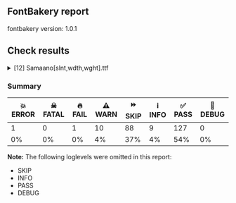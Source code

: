 ## FontBakery report

fontbakery version: 1.0.1







## Check results



<details><summary>[12] Samaano[slnt,wdth,wght].ttf</summary>
<div>
<details>
    <summary>💥 <b>ERROR</b> Shapes languages in all GF glyphsets. <a href="https://fontbakery.readthedocs.io/en/stable/fontbakery/checks/googlefonts.html#googlefonts-glyphsets-shape-languages">googlefonts/glyphsets/shape_languages</a></summary>
    <div>







* 💥 **ERROR** <p>Failed with TypeError: argument 'lang': 'NoneType' object cannot be converted to 'Language'</p>
<pre><code>  File &quot;/media/artim/home/@home/artim/devel/samaano-fonts/venv/lib/python3.12/site-packages/fontbakery/checkrunner.py&quot;, line 223, in _run_check
    subresults = list(subresults)
                 ^^^^^^^^^^^^^^^^
  File &quot;/media/artim/home/@home/artim/devel/samaano-fonts/venv/lib/python3.12/site-packages/fontbakery/checks/vendorspecific/googlefonts/glyphsets/shape_languages.py&quot;, line 49, in check_glyphsets_shape_languages
    reporter = shaperglot_checker.check(shaperglot_languages[language_code])
               ^^^^^^^^^^^^^^^^^^^^^^^^^^^^^^^^^^^^^^^^^^^^^^^^^^^^^^^^^^^^^

</code></pre>
 [code: failed-check]



</div>
</details>

<details>
    <summary>🔥 <b>FAIL</b> Validate STAT particle names and values match the fallback names in GFAxisRegistry. <a href="https://fontbakery.readthedocs.io/en/stable/fontbakery/checks/googlefonts.html#googlefonts-STAT-axisregistry">googlefonts/STAT/axisregistry</a></summary>
    <div>







* 🔥 **FAIL** <p>On the font variation axis 'slnt', the name 'Oblique' is not among the expected ones (Default) according to the Google Fonts Axis Registry.</p>
 [code: invalid-name]



</div>
</details>

<details>
    <summary>⚠️ <b>WARN</b> Checking correctness of monospaced metadata. <a href="https://fontbakery.readthedocs.io/en/stable/fontbakery/checks/opentype.html#opentype-monospace">opentype/monospace</a></summary>
    <div>







* ⚠️ **WARN** <p>The OpenType spec recommends at <a href="https://learn.microsoft.com/en-us/typography/opentype/spec/recom#hhea-table">https://learn.microsoft.com/en-us/typography/opentype/spec/recom#hhea-table</a> that hhea.numberOfHMetrics be set to 3 but this font has 1702 instead.
Please read <a href="https://github.com/fonttools/fonttools/issues/3014">https://github.com/fonttools/fonttools/issues/3014</a> to decide whether this makes sense for your font.</p>
 [code: bad-numberOfHMetrics]



</div>
</details>

<details>
    <summary>⚠️ <b>WARN</b> Check accent of Lcaron, dcaron, lcaron, tcaron <a href="https://fontbakery.readthedocs.io/en/stable/fontbakery/checks/universal.html#alt-caron">alt_caron</a></summary>
    <div>









* ⚠️ **WARN** <p>Lcaron is decomposed and therefore could not be checked. Please check manually.</p>
 [code: decomposed-outline]



* ⚠️ **WARN** <p>dcaron is decomposed and therefore could not be checked. Please check manually.</p>
 [code: decomposed-outline]



* ⚠️ **WARN** <p>lcaron is decomposed and therefore could not be checked. Please check manually.</p>
 [code: decomposed-outline]



* ⚠️ **WARN** <p>tcaron is decomposed and therefore could not be checked. Please check manually.</p>
 [code: decomposed-outline]



</div>
</details>

<details>
    <summary>⚠️ <b>WARN</b> Detect any interpolation issues in the font. <a href="https://fontbakery.readthedocs.io/en/stable/fontbakery/checks/universal.html#interpolation-issues">interpolation_issues</a></summary>
    <div>







* ⚠️ **WARN** <p>Interpolation issues were found in the font:</p>
<pre><code>- Contour 0 in glyph 'uhorn': becomes underweight between slnt=0,wdth=100,wght=700 and slnt=-20,wdth=100,wght=700.

- Contour 1 in glyph 'uhorn': becomes underweight between slnt=0,wdth=100,wght=700 and slnt=-20,wdth=100,wght=700.

- Contour 0 in glyph 'uhorn': becomes underweight between slnt=-20,wdth=100,wght=700 and slnt=0,wdth=200,wght=700.

- Contour 1 in glyph 'uhorn': becomes underweight between slnt=-20,wdth=100,wght=700 and slnt=0,wdth=200,wght=700.

- Contour 5 in glyph 'whook': becomes underweight between slnt=-20,wdth=100,wght=100 and slnt=0,wdth=200,wght=100.

- Contour 7 in glyph 'uni20BF': becomes underweight between slnt=0,wdth=100,wght=100 and slnt=-20,wdth=200,wght=700.

- Contour 0 in glyph 'Uhorn': becomes underweight between slnt=-20,wdth=100,wght=700 and slnt=0,wdth=200,wght=700.

- Contour 1 in glyph 'Uhorn': becomes underweight between slnt=-20,wdth=100,wght=700 and slnt=0,wdth=200,wght=700.

- Contour 0 in glyph 'Uhorn': becomes underweight between slnt=-20,wdth=100,wght=100 and slnt=0,wdth=200,wght=100.

- Contour 1 in glyph 'Uhorn': becomes underweight between slnt=-20,wdth=100,wght=100 and slnt=0,wdth=200,wght=100.

- Contour 0 in glyph 'Uhorn': becomes underweight between slnt=0,wdth=200,wght=100 and slnt=-20,wdth=200,wght=100.

- Contour 1 in glyph 'Uhorn': becomes underweight between slnt=0,wdth=200,wght=100 and slnt=-20,wdth=200,wght=100.

- Contour 3 in glyph 'thook': becomes underweight between slnt=0,wdth=100,wght=700 and slnt=-20,wdth=100,wght=700.

- Contour 4 in glyph 'thook': becomes underweight between slnt=0,wdth=100,wght=700 and slnt=-20,wdth=100,wght=700.

- Contour 3 in glyph 'thook': becomes underweight between slnt=-20,wdth=100,wght=700 and slnt=0,wdth=200,wght=700.

- Contour 4 in glyph 'thook': becomes underweight between slnt=-20,wdth=100,wght=700 and slnt=0,wdth=200,wght=700.

- Contour 3 in glyph 'thook': becomes underweight between slnt=-20,wdth=100,wght=100 and slnt=0,wdth=200,wght=100.

- Contour 4 in glyph 'thook': becomes underweight between slnt=-20,wdth=100,wght=100 and slnt=0,wdth=200,wght=100.

- Contour 3 in glyph 'thook': becomes underweight between slnt=0,wdth=200,wght=100 and slnt=-20,wdth=200,wght=100.

- Contour 4 in glyph 'thook': becomes underweight between slnt=0,wdth=200,wght=100 and slnt=-20,wdth=200,wght=100.

- Contour 7 start point differs in glyph 'uni0BB4_uni0BC2' between location slnt=-20,wdth=200,wght=700 and location slnt=-20,wdth=100,wght=100

- Contour 7 in glyph 'uni0BB4_uni0BC2': becomes underweight between slnt=-20,wdth=200,wght=700 and slnt=-20,wdth=100,wght=100.

- Contour 7 start point differs in glyph 'uni0BB4_uni0BC2' between location slnt=-20,wdth=100,wght=100 and location slnt=0,wdth=200,wght=100

- Contour 7 in glyph 'uni0BB4_uni0BC2': becomes underweight between slnt=-20,wdth=100,wght=100 and slnt=0,wdth=200,wght=100.

- Contour 7 start point differs in glyph 'uni0BB4_uni0BC2' between location slnt=0,wdth=200,wght=100 and location slnt=-20,wdth=200,wght=100

- Contour 7 in glyph 'uni0BB4_uni0BC2': becomes underweight between slnt=0,wdth=200,wght=100 and slnt=-20,wdth=200,wght=100.

- Contour 4 in glyph 'Chook': becomes underweight between slnt=-20,wdth=100,wght=100 and slnt=0,wdth=200,wght=100.

- Contour 5 in glyph 'yhook': becomes underweight between slnt=-20,wdth=100,wght=100 and slnt=0,wdth=200,wght=100.

- Contour 5 in glyph 'Whook': becomes underweight between slnt=-20,wdth=100,wght=100 and slnt=0,wdth=200,wght=100.

- Contour 4 in glyph 'Fhook': becomes underweight between slnt=-20,wdth=100,wght=100 and slnt=0,wdth=200,wght=100.

- Contour order differs in glyph 'Ramshorn': [0, 1, 2] in slnt=-20,wdth=100,wght=100, [1, 0, 2] in slnt=0,wdth=200,wght=100.

- Contour order differs in glyph 'ramshorn': [0, 1, 2] in slnt=-20,wdth=100,wght=100, [1, 0, 2] in slnt=0,wdth=200,wght=100.

- Contour 1 start point differs in glyph 'ramshorn' between location slnt=-20,wdth=100,wght=100 and location slnt=0,wdth=200,wght=100

- Contour 4 in glyph 'dcurl': becomes underweight between slnt=0,wdth=200,wght=100 and slnt=-20,wdth=200,wght=100.

- Contour 5 start point differs in glyph 'dcurl' between location slnt=0,wdth=200,wght=100 and location slnt=-20,wdth=200,wght=100

- Contour order differs in glyph 'gamma_latin': [0, 1, 2] in slnt=-20,wdth=100,wght=100, [1, 0, 2] in slnt=0,wdth=200,wght=100.

- Contour 5 in glyph 'dhook': becomes underweight between slnt=-20,wdth=100,wght=100 and slnt=0,wdth=200,wght=100.

- Contour 5 in glyph 'bhook': becomes underweight between slnt=-20,wdth=100,wght=100 and slnt=0,wdth=200,wght=100.

- Contour 6 in glyph 'ghook': becomes underweight between slnt=-20,wdth=100,wght=100 and slnt=0,wdth=200,wght=100.

- Contour 4 in glyph 'nhookleft': becomes underweight between slnt=-20,wdth=100,wght=100 and slnt=0,wdth=200,wght=100.

- Contour 4 in glyph 'khook': becomes underweight between slnt=-20,wdth=100,wght=100 and slnt=0,wdth=200,wght=100.

- Contour 7 start point differs in glyph 'uni0BB4_uni0BC1' between location slnt=-20,wdth=200,wght=700 and location slnt=-20,wdth=100,wght=100

- Contour 7 start point differs in glyph 'uni0BB4_uni0BC1' between location slnt=-20,wdth=100,wght=100 and location slnt=0,wdth=200,wght=100

- Contour 7 in glyph 'uni0BB4_uni0BC1': becomes underweight between slnt=0,wdth=200,wght=100 and slnt=-20,wdth=200,wght=100.

- Contour 5 in glyph 'phook': becomes underweight between slnt=-20,wdth=100,wght=100 and slnt=0,wdth=200,wght=100.

- Contour 3 in glyph 'Eth': becomes underweight between slnt=0,wdth=100,wght=100 and slnt=-20,wdth=200,wght=700.

- Contour 5 in glyph 'Ghook': becomes underweight between slnt=-20,wdth=100,wght=100 and slnt=0,wdth=200,wght=100.

- Contour 4 in glyph 'Nhookleft': becomes underweight between slnt=-20,wdth=100,wght=100 and slnt=0,wdth=200,wght=100.

- Contour order differs in glyph 'Gamma_latin': [0, 1, 2] in slnt=-20,wdth=100,wght=100, [1, 0, 2] in slnt=0,wdth=200,wght=100.

- Contour 3 in glyph 'Dcroat': becomes underweight between slnt=0,wdth=100,wght=100 and slnt=-20,wdth=200,wght=700.

- Contour 1 in glyph 'fiveeighths': becomes underweight between slnt=0,wdth=100,wght=100 and slnt=-20,wdth=200,wght=700.

- Contour 5 in glyph 'Yhook': becomes underweight between slnt=-20,wdth=100,wght=100 and slnt=0,wdth=200,wght=100.

- Contour 4 in glyph 'hhook': becomes underweight between slnt=-20,wdth=100,wght=100 and slnt=0,wdth=200,wght=100.

- Contour 1 in glyph 'uni0312': becomes underweight between slnt=-20,wdth=100,wght=100 and slnt=0,wdth=200,wght=100.

- Contour 4 in glyph 'chook': becomes underweight between slnt=-20,wdth=100,wght=100 and slnt=0,wdth=200,wght=100.

- Contour order differs in glyph 'blinebelow': [0, 1, 2, 3, 4] in slnt=0,wdth=200,wght=100, [4, 1, 2, 3, 0] in slnt=-20,wdth=200,wght=100.
</code></pre>
 [code: interpolation-issues]



</div>
</details>

<details>
    <summary>⚠️ <b>WARN</b> Check there are no overlapping path segments <a href="https://fontbakery.readthedocs.io/en/stable/fontbakery/checks/universal.html#overlapping-path-segments">overlapping_path_segments</a></summary>
    <div>







* ⚠️ **WARN** <p>The following glyphs have overlapping path segments:</p>
<pre><code>* Abreve (U+0102): L&lt;&lt;710.0,1769.0&gt;--&lt;710.0,1656.0&gt;&gt; has the same coordinates as a previous segment.

* Abreve (U+0102): L&lt;&lt;386.0,1769.0&gt;--&lt;386.0,1656.0&gt;&gt; has the same coordinates as a previous segment.

* Atilde (U+00C3): L&lt;&lt;337.0,1857.0&gt;--&lt;337.0,1758.0&gt;&gt; has the same coordinates as a previous segment.

* Atilde (U+00C3): L&lt;&lt;687.0,1697.0&gt;--&lt;687.0,1796.0&gt;&gt; has the same coordinates as a previous segment.

* B (U+0042): L&lt;&lt;433.0,1023.0&gt;--&lt;433.0,820.0&gt;&gt; has the same coordinates as a previous segment.

* B (U+0042): L&lt;&lt;442.0,766.0&gt;--&lt;442.0,567.0&gt;&gt; has the same coordinates as a previous segment.

* B (U+0042): L&lt;&lt;433.0,1537.0&gt;--&lt;433.0,1331.0&gt;&gt; has the same coordinates as a previous segment.

* Bdotbelow (U+1E04): L&lt;&lt;433.0,1023.0&gt;--&lt;433.0,820.0&gt;&gt; has the same coordinates as a previous segment.

* Bdotbelow (U+1E04): L&lt;&lt;442.0,766.0&gt;--&lt;442.0,567.0&gt;&gt; has the same coordinates as a previous segment.

* Bdotbelow (U+1E04): L&lt;&lt;433.0,1537.0&gt;--&lt;433.0,1331.0&gt;&gt; has the same coordinates as a previous segment.

* Beta (U+0392): L&lt;&lt;433.0,1023.0&gt;--&lt;433.0,820.0&gt;&gt; has the same coordinates as a previous segment.

* Beta (U+0392): L&lt;&lt;442.0,766.0&gt;--&lt;442.0,567.0&gt;&gt; has the same coordinates as a previous segment.

* Beta (U+0392): L&lt;&lt;433.0,1537.0&gt;--&lt;433.0,1331.0&gt;&gt; has the same coordinates as a previous segment.

* Beta_latin (U+A7B4): L&lt;&lt;433.0,1023.0&gt;--&lt;433.0,820.0&gt;&gt; has the same coordinates as a previous segment.

* Beta_latin (U+A7B4): L&lt;&lt;442.0,766.0&gt;--&lt;442.0,567.0&gt;&gt; has the same coordinates as a previous segment.

* Beta_latin (U+A7B4): L&lt;&lt;433.0,1537.0&gt;--&lt;433.0,1331.0&gt;&gt; has the same coordinates as a previous segment.

* Bhook (U+0181): L&lt;&lt;433.0,1023.0&gt;--&lt;433.0,820.0&gt;&gt; has the same coordinates as a previous segment.

* Bhook (U+0181): L&lt;&lt;442.0,766.0&gt;--&lt;442.0,567.0&gt;&gt; has the same coordinates as a previous segment.

* Bhook (U+0181): L&lt;&lt;433.0,1537.0&gt;--&lt;433.0,1331.0&gt;&gt; has the same coordinates as a previous segment.

* Blinebelow (U+1E06): L&lt;&lt;433.0,1023.0&gt;--&lt;433.0,820.0&gt;&gt; has the same coordinates as a previous segment.

* Blinebelow (U+1E06): L&lt;&lt;442.0,766.0&gt;--&lt;442.0,567.0&gt;&gt; has the same coordinates as a previous segment.

* Blinebelow (U+1E06): L&lt;&lt;433.0,1537.0&gt;--&lt;433.0,1331.0&gt;&gt; has the same coordinates as a previous segment.

* Bstroke (U+0243): L&lt;&lt;433.0,1023.0&gt;--&lt;433.0,820.0&gt;&gt; has the same coordinates as a previous segment.

* Bstroke (U+0243): L&lt;&lt;442.0,766.0&gt;--&lt;442.0,567.0&gt;&gt; has the same coordinates as a previous segment.

* Bstroke (U+0243): L&lt;&lt;433.0,1537.0&gt;--&lt;433.0,1331.0&gt;&gt; has the same coordinates as a previous segment.

* Btopbar (U+0182): L&lt;&lt;442.0,766.0&gt;--&lt;442.0,567.0&gt;&gt; has the same coordinates as a previous segment.

* D.circled (U+24B9): L&lt;&lt;480.0,1084.0&gt;--&lt;480.0,1004.0&gt;&gt; has the same coordinates as a previous segment.

* Ebreve (U+0114): L&lt;&lt;655.0,1769.0&gt;--&lt;655.0,1656.0&gt;&gt; has the same coordinates as a previous segment.

* Ebreve (U+0114): L&lt;&lt;331.0,1769.0&gt;--&lt;331.0,1656.0&gt;&gt; has the same coordinates as a previous segment.

* Ecedillabreve (U+1E1C): L&lt;&lt;655.0,1769.0&gt;--&lt;655.0,1656.0&gt;&gt; has the same coordinates as a previous segment.

* Ecedillabreve (U+1E1C): L&lt;&lt;331.0,1769.0&gt;--&lt;331.0,1656.0&gt;&gt; has the same coordinates as a previous segment.

* Etildebelow (U+1E1A): L&lt;&lt;381.0,-134.0&gt;--&lt;381.0,-233.0&gt;&gt; has the same coordinates as a previous segment.

* Etildebelow (U+1E1A): L&lt;&lt;731.0,-294.0&gt;--&lt;731.0,-195.0&gt;&gt; has the same coordinates as a previous segment.

* Euro (U+20AC): L&lt;&lt;324.0,179.0&gt;--&lt;514.0,179.0&gt;&gt; has the same coordinates as a previous segment.

* Gbreve (U+011E): L&lt;&lt;687.0,1777.0&gt;--&lt;687.0,1664.0&gt;&gt; has the same coordinates as a previous segment.

* Gbreve (U+011E): L&lt;&lt;363.0,1777.0&gt;--&lt;363.0,1664.0&gt;&gt; has the same coordinates as a previous segment.

* Ibreve (U+012C): L&lt;&lt;655.0,1769.0&gt;--&lt;655.0,1656.0&gt;&gt; has the same coordinates as a previous segment.

* Ibreve (U+012C): L&lt;&lt;331.0,1769.0&gt;--&lt;331.0,1656.0&gt;&gt; has the same coordinates as a previous segment.

* Itilde (U+0128): L&lt;&lt;282.0,1857.0&gt;--&lt;282.0,1758.0&gt;&gt; has the same coordinates as a previous segment.

* Itilde (U+0128): L&lt;&lt;632.0,1697.0&gt;--&lt;632.0,1796.0&gt;&gt; has the same coordinates as a previous segment.

* Itildebelow (U+1E2C): L&lt;&lt;385.0,-147.0&gt;--&lt;385.0,-246.0&gt;&gt; has the same coordinates as a previous segment.

* Itildebelow (U+1E2C): L&lt;&lt;735.0,-307.0&gt;--&lt;735.0,-208.0&gt;&gt; has the same coordinates as a previous segment.

* Ntilde (U+00D1): L&lt;&lt;300.0,1858.0&gt;--&lt;300.0,1759.0&gt;&gt; has the same coordinates as a previous segment.

* Ntilde (U+00D1): L&lt;&lt;650.0,1698.0&gt;--&lt;650.0,1797.0&gt;&gt; has the same coordinates as a previous segment.

* Obreve (U+014E): L&lt;&lt;641.0,1774.0&gt;--&lt;641.0,1661.0&gt;&gt; has the same coordinates as a previous segment.

* Obreve (U+014E): L&lt;&lt;317.0,1774.0&gt;--&lt;317.0,1661.0&gt;&gt; has the same coordinates as a previous segment.

* Otilde (U+00D5): L&lt;&lt;366.0,1846.0&gt;--&lt;366.0,1747.0&gt;&gt; has the same coordinates as a previous segment.

* Otilde (U+00D5): L&lt;&lt;716.0,1686.0&gt;--&lt;716.0,1785.0&gt;&gt; has the same coordinates as a previous segment.

* S (U+0053): L&lt;&lt;146.0,1028.0&gt;--&lt;348.0,1028.0&gt;&gt; has the same coordinates as a previous segment.

* S (U+0053): L&lt;&lt;918.0,355.0&gt;--&lt;717.0,355.0&gt;&gt; has the same coordinates as a previous segment.

* Sacute (U+015A): L&lt;&lt;146.0,1028.0&gt;--&lt;348.0,1028.0&gt;&gt; has the same coordinates as a previous segment.

* Sacute (U+015A): L&lt;&lt;918.0,355.0&gt;--&lt;717.0,355.0&gt;&gt; has the same coordinates as a previous segment.

* Scaron (U+0160): L&lt;&lt;146.0,1028.0&gt;--&lt;348.0,1028.0&gt;&gt; has the same coordinates as a previous segment.

* Scaron (U+0160): L&lt;&lt;918.0,355.0&gt;--&lt;717.0,355.0&gt;&gt; has the same coordinates as a previous segment.

* Scedilla (U+015E): L&lt;&lt;146.0,1028.0&gt;--&lt;348.0,1028.0&gt;&gt; has the same coordinates as a previous segment.

* Scedilla (U+015E): L&lt;&lt;918.0,355.0&gt;--&lt;717.0,355.0&gt;&gt; has the same coordinates as a previous segment.

* Scircumflex (U+015C): L&lt;&lt;146.0,1028.0&gt;--&lt;348.0,1028.0&gt;&gt; has the same coordinates as a previous segment.

* Scircumflex (U+015C): L&lt;&lt;918.0,355.0&gt;--&lt;717.0,355.0&gt;&gt; has the same coordinates as a previous segment.

* Ubreve (U+016C): L&lt;&lt;693.0,1770.0&gt;--&lt;693.0,1657.0&gt;&gt; has the same coordinates as a previous segment.

* Ubreve (U+016C): L&lt;&lt;369.0,1770.0&gt;--&lt;369.0,1657.0&gt;&gt; has the same coordinates as a previous segment.

* Utilde (U+0168): L&lt;&lt;320.0,1858.0&gt;--&lt;320.0,1759.0&gt;&gt; has the same coordinates as a previous segment.

* Utilde (U+0168): L&lt;&lt;670.0,1698.0&gt;--&lt;670.0,1797.0&gt;&gt; has the same coordinates as a previous segment.

* Utildebelow (U+1E74): L&lt;&lt;398.0,-138.0&gt;--&lt;398.0,-237.0&gt;&gt; has the same coordinates as a previous segment.

* Utildebelow (U+1E74): L&lt;&lt;748.0,-298.0&gt;--&lt;748.0,-199.0&gt;&gt; has the same coordinates as a previous segment.

* abreve (U+0103): L&lt;&lt;685.0,1262.0&gt;--&lt;685.0,1149.0&gt;&gt; has the same coordinates as a previous segment.

* abreve (U+0103): L&lt;&lt;361.0,1262.0&gt;--&lt;361.0,1149.0&gt;&gt; has the same coordinates as a previous segment.

* approxequal (U+2248): L&lt;&lt;330.0,559.0&gt;--&lt;330.0,395.0&gt;&gt; has the same coordinates as a previous segment.

* approxequal (U+2248): L&lt;&lt;680.0,334.0&gt;--&lt;680.0,498.0&gt;&gt; has the same coordinates as a previous segment.

* approxequal (U+2248): L&lt;&lt;330.0,898.0&gt;--&lt;330.0,716.0&gt;&gt; has the same coordinates as a previous segment.

* approxequal (U+2248): L&lt;&lt;680.0,655.0&gt;--&lt;680.0,837.0&gt;&gt; has the same coordinates as a previous segment.

* asciitilde (U+007E): L&lt;&lt;330.0,815.0&gt;--&lt;330.0,663.0&gt;&gt; has the same coordinates as a previous segment.

* asciitilde (U+007E): L&lt;&lt;680.0,602.0&gt;--&lt;680.0,754.0&gt;&gt; has the same coordinates as a previous segment.

* atilde (U+00E3): L&lt;&lt;312.0,1350.0&gt;--&lt;312.0,1251.0&gt;&gt; has the same coordinates as a previous segment.

* atilde (U+00E3): L&lt;&lt;662.0,1190.0&gt;--&lt;662.0,1289.0&gt;&gt; has the same coordinates as a previous segment.

* baht (U+0E3F): L&lt;&lt;433.0,1023.0&gt;--&lt;433.0,820.0&gt;&gt; has the same coordinates as a previous segment.

* baht (U+0E3F): L&lt;&lt;442.0,766.0&gt;--&lt;442.0,567.0&gt;&gt; has the same coordinates as a previous segment.

* baht (U+0E3F): L&lt;&lt;433.0,1537.0&gt;--&lt;433.0,1331.0&gt;&gt; has the same coordinates as a previous segment.

* braceleft (U+007B): L&lt;&lt;421.0,838.0&gt;--&lt;567.0,838.0&gt;&gt; has the same coordinates as a previous segment.

* braceleft (U+007B): L&lt;&lt;132.0,630.0&gt;--&lt;132.0,690.0&gt;&gt; has the same coordinates as a previous segment.

* braceright (U+007D): L&lt;&lt;710.0,690.0&gt;--&lt;710.0,630.0&gt;&gt; has the same coordinates as a previous segment.

* braceright (U+007D): L&lt;&lt;423.0,424.0&gt;--&lt;263.0,424.0&gt;&gt; has the same coordinates as a previous segment.

* breve (U+02D8): L&lt;&lt;656.0,1548.0&gt;--&lt;656.0,1480.0&gt;&gt; has the same coordinates as a previous segment.

* breve (U+02D8): L&lt;&lt;332.0,1548.0&gt;--&lt;332.0,1480.0&gt;&gt; has the same coordinates as a previous segment.

* brevecomb_acutecomb: L&lt;&lt;191.0,1214.0&gt;--&lt;191.0,1101.0&gt;&gt; has the same coordinates as a previous segment.

* brevecomb_acutecomb: L&lt;&lt;-133.0,1214.0&gt;--&lt;-133.0,1101.0&gt;&gt; has the same coordinates as a previous segment.

* brevecomb_gravecomb: L&lt;&lt;191.0,1214.0&gt;--&lt;191.0,1101.0&gt;&gt; has the same coordinates as a previous segment.

* brevecomb_gravecomb: L&lt;&lt;-133.0,1214.0&gt;--&lt;-133.0,1101.0&gt;&gt; has the same coordinates as a previous segment.

* brevecomb_hookabovecomb: L&lt;&lt;173.0,1141.0&gt;--&lt;173.0,1028.0&gt;&gt; has the same coordinates as a previous segment.

* brevecomb_hookabovecomb: L&lt;&lt;-151.0,1141.0&gt;--&lt;-151.0,1028.0&gt;&gt; has the same coordinates as a previous segment.

* brevecomb_tildecomb: L&lt;&lt;182.0,904.0&gt;--&lt;182.0,791.0&gt;&gt; has the same coordinates as a previous segment.

* brevecomb_tildecomb: L&lt;&lt;-142.0,904.0&gt;--&lt;-142.0,791.0&gt;&gt; has the same coordinates as a previous segment.

* brevecomb_tildecomb: L&lt;&lt;-154.0,1241.0&gt;--&lt;-154.0,1142.0&gt;&gt; has the same coordinates as a previous segment.

* brevecomb_tildecomb: L&lt;&lt;196.0,1081.0&gt;--&lt;196.0,1180.0&gt;&gt; has the same coordinates as a previous segment.

* breveinvertedbelowcomb (U+032F): L&lt;&lt;-185.0,87.0&gt;--&lt;-185.0,155.0&gt;&gt; has the same coordinates as a previous segment.

* breveinvertedbelowcomb (U+032F): L&lt;&lt;139.0,87.0&gt;--&lt;139.0,155.0&gt;&gt; has the same coordinates as a previous segment.

* circumflexcomb_tildecomb: L&lt;&lt;-158.0,1209.0&gt;--&lt;-158.0,1110.0&gt;&gt; has the same coordinates as a previous segment.

* circumflexcomb_tildecomb: L&lt;&lt;192.0,1049.0&gt;--&lt;192.0,1148.0&gt;&gt; has the same coordinates as a previous segment.

* dollar (U+0024): L&lt;&lt;126.0,1028.0&gt;--&lt;331.0,1028.0&gt;&gt; has the same coordinates as a previous segment.

* dollar (U+0024): L&lt;&lt;898.0,355.0&gt;--&lt;692.0,355.0&gt;&gt; has the same coordinates as a previous segment.

* ebreve (U+0115): L&lt;&lt;697.0,1294.0&gt;--&lt;697.0,1181.0&gt;&gt; has the same coordinates as a previous segment.

* ebreve (U+0115): L&lt;&lt;373.0,1294.0&gt;--&lt;373.0,1181.0&gt;&gt; has the same coordinates as a previous segment.

* ecedillabreve (U+1E1D): L&lt;&lt;697.0,1294.0&gt;--&lt;697.0,1181.0&gt;&gt; has the same coordinates as a previous segment.

* ecedillabreve (U+1E1D): L&lt;&lt;373.0,1294.0&gt;--&lt;373.0,1181.0&gt;&gt; has the same coordinates as a previous segment.

* etildebelow (U+1E1B): L&lt;&lt;363.0,-89.0&gt;--&lt;363.0,-188.0&gt;&gt; has the same coordinates as a previous segment.

* etildebelow (U+1E1B): L&lt;&lt;713.0,-249.0&gt;--&lt;713.0,-150.0&gt;&gt; has the same coordinates as a previous segment.

* gbreve (U+011F): L&lt;&lt;763.0,1304.0&gt;--&lt;763.0,1191.0&gt;&gt; has the same coordinates as a previous segment.

* gbreve (U+011F): L&lt;&lt;439.0,1304.0&gt;--&lt;439.0,1191.0&gt;&gt; has the same coordinates as a previous segment.

* greater (U+003E): L&lt;&lt;922.0,777.0&gt;--&lt;924.0,568.0&gt;&gt; has the same coordinates as a previous segment.

* greaterequal (U+2265): L&lt;&lt;922.0,777.0&gt;--&lt;924.0,568.0&gt;&gt; has the same coordinates as a previous segment.

* guillemotleft (U+00AB): L&lt;&lt;134.0,454.0&gt;--&lt;134.0,609.0&gt;&gt; has the same coordinates as a previous segment.

* guillemotleft (U+00AB): L&lt;&lt;549.0,454.0&gt;--&lt;549.0,609.0&gt;&gt; has the same coordinates as a previous segment.

* guillemotright (U+00BB): L&lt;&lt;920.0,609.0&gt;--&lt;920.0,454.0&gt;&gt; has the same coordinates as a previous segment.

* guillemotright (U+00BB): L&lt;&lt;505.0,609.0&gt;--&lt;505.0,454.0&gt;&gt; has the same coordinates as a previous segment.

* guilsinglleft (U+2039): L&lt;&lt;103.0,569.0&gt;--&lt;103.0,777.0&gt;&gt; has the same coordinates as a previous segment.

* guilsinglright (U+203A): L&lt;&lt;922.0,777.0&gt;--&lt;924.0,568.0&gt;&gt; has the same coordinates as a previous segment.

* hryvnia (U+20B4): L&lt;&lt;347.0,355.0&gt;--&lt;146.0,355.0&gt;&gt; has the same coordinates as a previous segment.

* hryvnia (U+20B4): L&lt;&lt;716.0,1028.0&gt;--&lt;918.0,1028.0&gt;&gt; has the same coordinates as a previous segment.

* ibreve (U+012D): L&lt;&lt;677.0,1319.0&gt;--&lt;677.0,1206.0&gt;&gt; has the same coordinates as a previous segment.

* ibreve (U+012D): L&lt;&lt;353.0,1319.0&gt;--&lt;353.0,1206.0&gt;&gt; has the same coordinates as a previous segment.

* itilde (U+0129): L&lt;&lt;304.0,1407.0&gt;--&lt;304.0,1308.0&gt;&gt; has the same coordinates as a previous segment.

* itilde (U+0129): L&lt;&lt;654.0,1247.0&gt;--&lt;654.0,1346.0&gt;&gt; has the same coordinates as a previous segment.

* itildebelow (U+1E2D): L&lt;&lt;389.0,-142.0&gt;--&lt;389.0,-241.0&gt;&gt; has the same coordinates as a previous segment.

* itildebelow (U+1E2D): L&lt;&lt;739.0,-302.0&gt;--&lt;739.0,-203.0&gt;&gt; has the same coordinates as a previous segment.

* itildebelowdotless: L&lt;&lt;355.0,-114.0&gt;--&lt;355.0,-213.0&gt;&gt; has the same coordinates as a previous segment.

* itildebelowdotless: L&lt;&lt;705.0,-274.0&gt;--&lt;705.0,-175.0&gt;&gt; has the same coordinates as a previous segment.

* less (U+003C): L&lt;&lt;103.0,569.0&gt;--&lt;103.0,777.0&gt;&gt; has the same coordinates as a previous segment.

* lessequal (U+2264): L&lt;&lt;103.0,569.0&gt;--&lt;103.0,777.0&gt;&gt; has the same coordinates as a previous segment.

* ntilde (U+00F1): L&lt;&lt;304.0,1374.0&gt;--&lt;304.0,1275.0&gt;&gt; has the same coordinates as a previous segment.

* ntilde (U+00F1): L&lt;&lt;654.0,1214.0&gt;--&lt;654.0,1313.0&gt;&gt; has the same coordinates as a previous segment.

* obreve (U+014F): L&lt;&lt;689.0,1286.0&gt;--&lt;689.0,1173.0&gt;&gt; has the same coordinates as a previous segment.

* obreve (U+014F): L&lt;&lt;365.0,1286.0&gt;--&lt;365.0,1173.0&gt;&gt; has the same coordinates as a previous segment.

* otilde (U+00F5): L&lt;&lt;316.0,1374.0&gt;--&lt;316.0,1275.0&gt;&gt; has the same coordinates as a previous segment.

* otilde (U+00F5): L&lt;&lt;666.0,1214.0&gt;--&lt;666.0,1313.0&gt;&gt; has the same coordinates as a previous segment.

* parenleft (U+0028): L&lt;&lt;324.0,179.0&gt;--&lt;514.0,179.0&gt;&gt; has the same coordinates as a previous segment.

* parenright (U+0029): L&lt;&lt;678.0,1023.0&gt;--&lt;488.0,1023.0&gt;&gt; has the same coordinates as a previous segment.

* parenright (U+0029): L&lt;&lt;488.0,179.0&gt;--&lt;678.0,179.0&gt;&gt; has the same coordinates as a previous segment.

* perispomenicomb (U+0342): L&lt;&lt;-179.0,1479.0&gt;--&lt;-179.0,1327.0&gt;&gt; has the same coordinates as a previous segment.

* perispomenicomb (U+0342): L&lt;&lt;171.0,1266.0&gt;--&lt;171.0,1418.0&gt;&gt; has the same coordinates as a previous segment.

* peseta (U+20A7): L&lt;&lt;932.0,173.0&gt;--&lt;881.0,173.0&gt;&gt; has the same coordinates as a previous segment.

* radical (U+221A): L&lt;&lt;688.0,117.0&gt;--&lt;504.0,117.0&gt;&gt; has the same coordinates as a previous segment.

* ringhalfleft (U+02BF): L&lt;&lt;472.0,1200.0&gt;--&lt;404.0,1200.0&gt;&gt; has the same coordinates as a previous segment.

* ringhalfleft (U+02BF): L&lt;&lt;472.0,1524.0&gt;--&lt;404.0,1524.0&gt;&gt; has the same coordinates as a previous segment.

* ringhalfright (U+02BE): L&lt;&lt;523.0,1530.0&gt;--&lt;591.0,1530.0&gt;&gt; has the same coordinates as a previous segment.

* ringhalfright (U+02BE): L&lt;&lt;523.0,1206.0&gt;--&lt;591.0,1206.0&gt;&gt; has the same coordinates as a previous segment.

* rupee (U+20A8): L&lt;&lt;853.0,293.0&gt;--&lt;753.0,293.0&gt;&gt; has the same coordinates as a previous segment.

* s (U+0073): L&lt;&lt;791.0,293.0&gt;--&lt;591.0,293.0&gt;&gt; has the same coordinates as a previous segment.

* sacute (U+015B): L&lt;&lt;791.0,293.0&gt;--&lt;591.0,293.0&gt;&gt; has the same coordinates as a previous segment.

* scaron (U+0161): L&lt;&lt;791.0,293.0&gt;--&lt;591.0,293.0&gt;&gt; has the same coordinates as a previous segment.

* scedilla (U+015F): L&lt;&lt;791.0,293.0&gt;--&lt;591.0,293.0&gt;&gt; has the same coordinates as a previous segment.

* scircumflex (U+015D): L&lt;&lt;791.0,293.0&gt;--&lt;591.0,293.0&gt;&gt; has the same coordinates as a previous segment.

* section (U+00A7): L&lt;&lt;146.0,605.0&gt;--&lt;348.0,605.0&gt;&gt; has the same coordinates as a previous segment.

* section (U+00A7): L&lt;&lt;927.0,95.0&gt;--&lt;726.0,95.0&gt;&gt; has the same coordinates as a previous segment.

* section (U+00A7): L&lt;&lt;146.0,1237.0&gt;--&lt;348.0,1237.0&gt;&gt; has the same coordinates as a previous segment.

* section (U+00A7): L&lt;&lt;918.0,442.0&gt;--&lt;717.0,442.0&gt;&gt; has the same coordinates as a previous segment.

* servicemark (U+2120): L&lt;&lt;92.0,1272.0&gt;--&lt;193.0,1272.0&gt;&gt; has the same coordinates as a previous segment.

* servicemark (U+2120): L&lt;&lt;478.0,936.0&gt;--&lt;378.0,936.0&gt;&gt; has the same coordinates as a previous segment.

* sheqel (U+20AA): L&lt;&lt;620.0,1278.0&gt;--&lt;768.0,1277.0&gt;&gt; has the same coordinates as a previous segment.

* sheqel (U+20AA): L&lt;&lt;465.0,264.0&gt;--&lt;317.0,265.0&gt;&gt; has the same coordinates as a previous segment.

* tilde (U+02DC): L&lt;&lt;359.0,1607.0&gt;--&lt;359.0,1528.0&gt;&gt; has the same coordinates as a previous segment.

* tilde (U+02DC): L&lt;&lt;639.0,1479.0&gt;--&lt;639.0,1558.0&gt;&gt; has the same coordinates as a previous segment.

* tildebelowcomb (U+0330): L&lt;&lt;-164.0,73.0&gt;--&lt;-164.0,-26.0&gt;&gt; has the same coordinates as a previous segment.

* tildebelowcomb (U+0330): L&lt;&lt;186.0,-87.0&gt;--&lt;186.0,12.0&gt;&gt; has the same coordinates as a previous segment.

* tildecomb (U+0303): L&lt;&lt;-194.0,994.0&gt;--&lt;-194.0,895.0&gt;&gt; has the same coordinates as a previous segment.

* tildecomb (U+0303): L&lt;&lt;156.0,834.0&gt;--&lt;156.0,933.0&gt;&gt; has the same coordinates as a previous segment.

* ubreve (U+016D): L&lt;&lt;625.0,1274.0&gt;--&lt;625.0,1161.0&gt;&gt; has the same coordinates as a previous segment.

* ubreve (U+016D): L&lt;&lt;301.0,1274.0&gt;--&lt;301.0,1161.0&gt;&gt; has the same coordinates as a previous segment.

* undertie (U+203F): L&lt;&lt;750.0,-252.0&gt;--&lt;750.0,-391.0&gt;&gt; has the same coordinates as a previous segment.

* undertie (U+203F): L&lt;&lt;304.0,-252.0&gt;--&lt;304.0,-391.0&gt;&gt; has the same coordinates as a previous segment.

* uni0202 (U+0202): L&lt;&lt;330.0,1695.0&gt;--&lt;330.0,1763.0&gt;&gt; has the same coordinates as a previous segment.

* uni0202 (U+0202): L&lt;&lt;654.0,1695.0&gt;--&lt;654.0,1763.0&gt;&gt; has the same coordinates as a previous segment.

* uni0203 (U+0203): L&lt;&lt;305.0,1188.0&gt;--&lt;305.0,1256.0&gt;&gt; has the same coordinates as a previous segment.

* uni0203 (U+0203): L&lt;&lt;629.0,1188.0&gt;--&lt;629.0,1256.0&gt;&gt; has the same coordinates as a previous segment.

* uni0206 (U+0206): L&lt;&lt;275.0,1695.0&gt;--&lt;275.0,1763.0&gt;&gt; has the same coordinates as a previous segment.

* uni0206 (U+0206): L&lt;&lt;599.0,1695.0&gt;--&lt;599.0,1763.0&gt;&gt; has the same coordinates as a previous segment.

* uni0207 (U+0207): L&lt;&lt;317.0,1220.0&gt;--&lt;317.0,1288.0&gt;&gt; has the same coordinates as a previous segment.

* uni0207 (U+0207): L&lt;&lt;641.0,1220.0&gt;--&lt;641.0,1288.0&gt;&gt; has the same coordinates as a previous segment.

* uni020A (U+020A): L&lt;&lt;275.0,1695.0&gt;--&lt;275.0,1763.0&gt;&gt; has the same coordinates as a previous segment.

* uni020A (U+020A): L&lt;&lt;599.0,1695.0&gt;--&lt;599.0,1763.0&gt;&gt; has the same coordinates as a previous segment.

* uni020B (U+020B): L&lt;&lt;297.0,1245.0&gt;--&lt;297.0,1313.0&gt;&gt; has the same coordinates as a previous segment.

* uni020B (U+020B): L&lt;&lt;621.0,1245.0&gt;--&lt;621.0,1313.0&gt;&gt; has the same coordinates as a previous segment.

* uni020E (U+020E): L&lt;&lt;261.0,1700.0&gt;--&lt;261.0,1768.0&gt;&gt; has the same coordinates as a previous segment.

* uni020E (U+020E): L&lt;&lt;585.0,1700.0&gt;--&lt;585.0,1768.0&gt;&gt; has the same coordinates as a previous segment.

* uni020F (U+020F): L&lt;&lt;309.0,1212.0&gt;--&lt;309.0,1280.0&gt;&gt; has the same coordinates as a previous segment.

* uni020F (U+020F): L&lt;&lt;633.0,1212.0&gt;--&lt;633.0,1280.0&gt;&gt; has the same coordinates as a previous segment.

* uni0212 (U+0212): L&lt;&lt;285.0,1696.0&gt;--&lt;285.0,1764.0&gt;&gt; has the same coordinates as a previous segment.

* uni0212 (U+0212): L&lt;&lt;609.0,1696.0&gt;--&lt;609.0,1764.0&gt;&gt; has the same coordinates as a previous segment.

* uni0213 (U+0213): L&lt;&lt;309.0,1228.0&gt;--&lt;309.0,1296.0&gt;&gt; has the same coordinates as a previous segment.

* uni0213 (U+0213): L&lt;&lt;633.0,1228.0&gt;--&lt;633.0,1296.0&gt;&gt; has the same coordinates as a previous segment.

* uni0216 (U+0216): L&lt;&lt;313.0,1696.0&gt;--&lt;313.0,1764.0&gt;&gt; has the same coordinates as a previous segment.

* uni0216 (U+0216): L&lt;&lt;637.0,1696.0&gt;--&lt;637.0,1764.0&gt;&gt; has the same coordinates as a previous segment.

* uni0217 (U+0217): L&lt;&lt;245.0,1200.0&gt;--&lt;245.0,1268.0&gt;&gt; has the same coordinates as a previous segment.

* uni0217 (U+0217): L&lt;&lt;569.0,1200.0&gt;--&lt;569.0,1268.0&gt;&gt; has the same coordinates as a previous segment.

* uni0218 (U+0218): L&lt;&lt;146.0,1028.0&gt;--&lt;348.0,1028.0&gt;&gt; has the same coordinates as a previous segment.

* uni0218 (U+0218): L&lt;&lt;918.0,355.0&gt;--&lt;717.0,355.0&gt;&gt; has the same coordinates as a previous segment.

* uni0219 (U+0219): L&lt;&lt;791.0,293.0&gt;--&lt;591.0,293.0&gt;&gt; has the same coordinates as a previous segment.

* uni022C (U+022C): L&lt;&lt;366.0,1846.0&gt;--&lt;366.0,1747.0&gt;&gt; has the same coordinates as a previous segment.

* uni022C (U+022C): L&lt;&lt;716.0,1686.0&gt;--&lt;716.0,1785.0&gt;&gt; has the same coordinates as a previous segment.

* uni022D (U+022D): L&lt;&lt;316.0,1374.0&gt;--&lt;316.0,1275.0&gt;&gt; has the same coordinates as a previous segment.

* uni022D (U+022D): L&lt;&lt;666.0,1214.0&gt;--&lt;666.0,1313.0&gt;&gt; has the same coordinates as a previous segment.

* uni0306 (U+0306): L&lt;&lt;182.0,904.0&gt;--&lt;182.0,791.0&gt;&gt; has the same coordinates as a previous segment.

* uni0306 (U+0306): L&lt;&lt;-142.0,904.0&gt;--&lt;-142.0,791.0&gt;&gt; has the same coordinates as a previous segment.

* uni0311 (U+0311): L&lt;&lt;-193.0,834.0&gt;--&lt;-193.0,902.0&gt;&gt; has the same coordinates as a previous segment.

* uni0311 (U+0311): L&lt;&lt;131.0,834.0&gt;--&lt;131.0,902.0&gt;&gt; has the same coordinates as a previous segment.

* uni032E (U+032E): L&lt;&lt;197.0,-173.0&gt;--&lt;197.0,-241.0&gt;&gt; has the same coordinates as a previous segment.

* uni032E (U+032E): L&lt;&lt;-127.0,-173.0&gt;--&lt;-127.0,-241.0&gt;&gt; has the same coordinates as a previous segment.

* uni0926_uni094D_uni092F.pres: L&lt;&lt;674.0,428.0&gt;--&lt;674.0,229.0&gt;&gt; has the same coordinates as a previous segment.

* uni092F (U+092F): L&lt;&lt;318.0,846.0&gt;--&lt;528.0,846.0&gt;&gt; has the same coordinates as a previous segment.

* uni092F_uni0930_uni094D.vatu: L&lt;&lt;318.0,846.0&gt;--&lt;528.0,846.0&gt;&gt; has the same coordinates as a previous segment.

* uni092F_uni094D.half: L&lt;&lt;568.0,846.0&gt;--&lt;778.0,846.0&gt;&gt; has the same coordinates as a previous segment.

* uni092F_uni094D.haln: L&lt;&lt;330.0,846.0&gt;--&lt;540.0,846.0&gt;&gt; has the same coordinates as a previous segment.

* uni0930_uni094D.half: L&lt;&lt;696.0,802.0&gt;--&lt;696.0,603.0&gt;&gt; has the same coordinates as a previous segment.

* uni0930_uni094D.rphf: L&lt;&lt;163.0,2162.0&gt;--&lt;163.0,1962.0&gt;&gt; has the same coordinates as a previous segment.

* uni0930_uni094D_uni0902.abvs: L&lt;&lt;163.0,2162.0&gt;--&lt;163.0,1962.0&gt;&gt; has the same coordinates as a previous segment.

* uni095F (U+095F): L&lt;&lt;318.0,846.0&gt;--&lt;528.0,846.0&gt;&gt; has the same coordinates as a previous segment.

* uni095F_uni0930_uni094D.vatu: L&lt;&lt;318.0,846.0&gt;--&lt;528.0,846.0&gt;&gt; has the same coordinates as a previous segment.

* uni095F_uni094D.half: L&lt;&lt;318.0,846.0&gt;--&lt;528.0,846.0&gt;&gt; has the same coordinates as a previous segment.

* uni095F_uni094D.haln: L&lt;&lt;338.0,846.0&gt;--&lt;548.0,846.0&gt;&gt; has the same coordinates as a previous segment.

* uni096A (U+096A): L&lt;&lt;158.0,317.0&gt;--&lt;358.0,317.0&gt;&gt; has the same coordinates as a previous segment.

* uni097A (U+097A): L&lt;&lt;318.0,846.0&gt;--&lt;528.0,846.0&gt;&gt; has the same coordinates as a previous segment.

* uni0B87 (U+0B87): L&lt;&lt;339.0,57.0&gt;--&lt;539.0,53.0&gt;&gt; has the same coordinates as a previous segment.

* uni0B87 (U+0B87): L&lt;&lt;211.0,-410.0&gt;--&lt;11.0,-410.0&gt;&gt; has the same coordinates as a previous segment.

* uni0B90 (U+0B90): L&lt;&lt;685.0,556.0&gt;--&lt;880.0,423.0&gt;&gt; has the same coordinates as a previous segment.

* uni0B90 (U+0B90): L&lt;&lt;60.0,426.0&gt;--&lt;263.0,257.0&gt;&gt; has the same coordinates as a previous segment.

* uni0B95_uni0BB7.akhn: L&lt;&lt;501.0,679.0&gt;--&lt;601.0,679.0&gt;&gt; has the same coordinates as a previous segment.

* uni0B95_uni0BC2: L&lt;&lt;803.0,288.0&gt;--&lt;932.0,287.0&gt;&gt; has the same coordinates as a previous segment.

* uni0B9C (U+0B9C): L&lt;&lt;685.0,556.0&gt;--&lt;880.0,423.0&gt;&gt; has the same coordinates as a previous segment.

* uni0B9C (U+0B9C): L&lt;&lt;60.0,426.0&gt;--&lt;263.0,257.0&gt;&gt; has the same coordinates as a previous segment.

* uni0BB0 (U+0BB0): L&lt;&lt;637.0,-15.0&gt;--&lt;841.0,-124.0&gt;&gt; has the same coordinates as a previous segment.

* uni0BB4 (U+0BB4): L&lt;&lt;810.0,661.0&gt;--&lt;1010.0,661.0&gt;&gt; has the same coordinates as a previous segment.

* uni0BB5 (U+0BB5): L&lt;&lt;438.0,682.0&gt;--&lt;637.0,680.0&gt;&gt; has the same coordinates as a previous segment.

* uni0BB9 (U+0BB9): L&lt;&lt;325.0,682.0&gt;--&lt;465.0,680.0&gt;&gt; has the same coordinates as a previous segment.

* uni0BF1 (U+0BF1): L&lt;&lt;283.0,1028.0&gt;--&lt;281.0,1216.0&gt;&gt; has the same coordinates as a previous segment.

* uni0BF3 (U+0BF3): L&lt;&lt;438.0,682.0&gt;--&lt;637.0,680.0&gt;&gt; has the same coordinates as a previous segment.

* uni0BF4 (U+0BF4): L&lt;&lt;931.0,1532.0&gt;--&lt;931.0,1628.0&gt;&gt; has the same coordinates as a previous segment.

* uni0BF5 (U+0BF5): L&lt;&lt;360.0,676.0&gt;--&lt;457.0,678.0&gt;&gt; has the same coordinates as a previous segment.

* uni0BF7 (U+0BF7): L&lt;&lt;856.0,213.0&gt;--&lt;916.0,212.0&gt;&gt; has the same coordinates as a previous segment.

* uni0BF9 (U+0BF9): L&lt;&lt;625.0,1510.0&gt;--&lt;725.0,1509.0&gt;&gt; has the same coordinates as a previous segment.

* uni0BFA (U+0BFA): L&lt;&lt;817.0,1451.0&gt;--&lt;897.0,1450.0&gt;&gt; has the same coordinates as a previous segment.

* uni1E02 (U+1E02): L&lt;&lt;433.0,1023.0&gt;--&lt;433.0,820.0&gt;&gt; has the same coordinates as a previous segment.

* uni1E02 (U+1E02): L&lt;&lt;442.0,766.0&gt;--&lt;442.0,567.0&gt;&gt; has the same coordinates as a previous segment.

* uni1E02 (U+1E02): L&lt;&lt;433.0,1537.0&gt;--&lt;433.0,1331.0&gt;&gt; has the same coordinates as a previous segment.

* uni1E2A (U+1E2A): L&lt;&lt;701.0,-203.0&gt;--&lt;701.0,-271.0&gt;&gt; has the same coordinates as a previous segment.

* uni1E2A (U+1E2A): L&lt;&lt;377.0,-203.0&gt;--&lt;377.0,-271.0&gt;&gt; has the same coordinates as a previous segment.

* uni1E2B (U+1E2B): L&lt;&lt;717.0,-215.0&gt;--&lt;717.0,-283.0&gt;&gt; has the same coordinates as a previous segment.

* uni1E2B (U+1E2B): L&lt;&lt;393.0,-215.0&gt;--&lt;393.0,-283.0&gt;&gt; has the same coordinates as a previous segment.

* uni1E4C (U+1E4C): L&lt;&lt;366.0,1846.0&gt;--&lt;366.0,1747.0&gt;&gt; has the same coordinates as a previous segment.

* uni1E4C (U+1E4C): L&lt;&lt;716.0,1686.0&gt;--&lt;716.0,1785.0&gt;&gt; has the same coordinates as a previous segment.

* uni1E4D (U+1E4D): L&lt;&lt;316.0,1374.0&gt;--&lt;316.0,1275.0&gt;&gt; has the same coordinates as a previous segment.

* uni1E4D (U+1E4D): L&lt;&lt;666.0,1214.0&gt;--&lt;666.0,1313.0&gt;&gt; has the same coordinates as a previous segment.

* uni1E4E (U+1E4E): L&lt;&lt;366.0,1846.0&gt;--&lt;366.0,1747.0&gt;&gt; has the same coordinates as a previous segment.

* uni1E4E (U+1E4E): L&lt;&lt;716.0,1686.0&gt;--&lt;716.0,1785.0&gt;&gt; has the same coordinates as a previous segment.

* uni1E4F (U+1E4F): L&lt;&lt;316.0,1374.0&gt;--&lt;316.0,1275.0&gt;&gt; has the same coordinates as a previous segment.

* uni1E4F (U+1E4F): L&lt;&lt;666.0,1214.0&gt;--&lt;666.0,1313.0&gt;&gt; has the same coordinates as a previous segment.

* uni1E60 (U+1E60): L&lt;&lt;146.0,1028.0&gt;--&lt;348.0,1028.0&gt;&gt; has the same coordinates as a previous segment.

* uni1E60 (U+1E60): L&lt;&lt;918.0,355.0&gt;--&lt;717.0,355.0&gt;&gt; has the same coordinates as a previous segment.

* uni1E61 (U+1E61): L&lt;&lt;791.0,293.0&gt;--&lt;591.0,293.0&gt;&gt; has the same coordinates as a previous segment.

* uni1E62 (U+1E62): L&lt;&lt;146.0,1028.0&gt;--&lt;348.0,1028.0&gt;&gt; has the same coordinates as a previous segment.

* uni1E62 (U+1E62): L&lt;&lt;918.0,355.0&gt;--&lt;717.0,355.0&gt;&gt; has the same coordinates as a previous segment.

* uni1E63 (U+1E63): L&lt;&lt;791.0,293.0&gt;--&lt;591.0,293.0&gt;&gt; has the same coordinates as a previous segment.

* uni1E64 (U+1E64): L&lt;&lt;146.0,1028.0&gt;--&lt;348.0,1028.0&gt;&gt; has the same coordinates as a previous segment.

* uni1E64 (U+1E64): L&lt;&lt;918.0,355.0&gt;--&lt;717.0,355.0&gt;&gt; has the same coordinates as a previous segment.

* uni1E65 (U+1E65): L&lt;&lt;791.0,293.0&gt;--&lt;591.0,293.0&gt;&gt; has the same coordinates as a previous segment.

* uni1E66 (U+1E66): L&lt;&lt;146.0,1028.0&gt;--&lt;348.0,1028.0&gt;&gt; has the same coordinates as a previous segment.

* uni1E66 (U+1E66): L&lt;&lt;918.0,355.0&gt;--&lt;717.0,355.0&gt;&gt; has the same coordinates as a previous segment.

* uni1E67 (U+1E67): L&lt;&lt;791.0,293.0&gt;--&lt;591.0,293.0&gt;&gt; has the same coordinates as a previous segment.

* uni1E68 (U+1E68): L&lt;&lt;146.0,1028.0&gt;--&lt;348.0,1028.0&gt;&gt; has the same coordinates as a previous segment.

* uni1E68 (U+1E68): L&lt;&lt;918.0,355.0&gt;--&lt;717.0,355.0&gt;&gt; has the same coordinates as a previous segment.

* uni1E69 (U+1E69): L&lt;&lt;791.0,293.0&gt;--&lt;591.0,293.0&gt;&gt; has the same coordinates as a previous segment.

* uni1E78 (U+1E78): L&lt;&lt;320.0,1858.0&gt;--&lt;320.0,1759.0&gt;&gt; has the same coordinates as a previous segment.

* uni1E78 (U+1E78): L&lt;&lt;670.0,1698.0&gt;--&lt;670.0,1797.0&gt;&gt; has the same coordinates as a previous segment.

* uni1E79 (U+1E79): L&lt;&lt;252.0,1362.0&gt;--&lt;252.0,1263.0&gt;&gt; has the same coordinates as a previous segment.

* uni1E79 (U+1E79): L&lt;&lt;602.0,1202.0&gt;--&lt;602.0,1301.0&gt;&gt; has the same coordinates as a previous segment.

* uni1E7C (U+1E7C): L&lt;&lt;373.0,1828.0&gt;--&lt;373.0,1729.0&gt;&gt; has the same coordinates as a previous segment.

* uni1E7C (U+1E7C): L&lt;&lt;723.0,1668.0&gt;--&lt;723.0,1767.0&gt;&gt; has the same coordinates as a previous segment.

* uni1E7D (U+1E7D): L&lt;&lt;344.0,1338.0&gt;--&lt;344.0,1239.0&gt;&gt; has the same coordinates as a previous segment.

* uni1E7D (U+1E7D): L&lt;&lt;694.0,1178.0&gt;--&lt;694.0,1277.0&gt;&gt; has the same coordinates as a previous segment.

* uni1EAA (U+1EAA): L&lt;&lt;368.0,2217.0&gt;--&lt;368.0,2118.0&gt;&gt; has the same coordinates as a previous segment.

* uni1EAA (U+1EAA): L&lt;&lt;718.0,2057.0&gt;--&lt;718.0,2156.0&gt;&gt; has the same coordinates as a previous segment.

* uni1EAB (U+1EAB): L&lt;&lt;333.0,1694.0&gt;--&lt;333.0,1595.0&gt;&gt; has the same coordinates as a previous segment.

* uni1EAB (U+1EAB): L&lt;&lt;683.0,1534.0&gt;--&lt;683.0,1633.0&gt;&gt; has the same coordinates as a previous segment.

* uni1EAE (U+1EAE): L&lt;&lt;710.0,1769.0&gt;--&lt;710.0,1656.0&gt;&gt; has the same coordinates as a previous segment.

* uni1EAE (U+1EAE): L&lt;&lt;386.0,1769.0&gt;--&lt;386.0,1656.0&gt;&gt; has the same coordinates as a previous segment.

* uni1EAF (U+1EAF): L&lt;&lt;685.0,1262.0&gt;--&lt;685.0,1149.0&gt;&gt; has the same coordinates as a previous segment.

* uni1EAF (U+1EAF): L&lt;&lt;361.0,1262.0&gt;--&lt;361.0,1149.0&gt;&gt; has the same coordinates as a previous segment.

* uni1EB0 (U+1EB0): L&lt;&lt;710.0,1769.0&gt;--&lt;710.0,1656.0&gt;&gt; has the same coordinates as a previous segment.

* uni1EB0 (U+1EB0): L&lt;&lt;386.0,1769.0&gt;--&lt;386.0,1656.0&gt;&gt; has the same coordinates as a previous segment.

* uni1EB1 (U+1EB1): L&lt;&lt;685.0,1262.0&gt;--&lt;685.0,1149.0&gt;&gt; has the same coordinates as a previous segment.

* uni1EB1 (U+1EB1): L&lt;&lt;361.0,1262.0&gt;--&lt;361.0,1149.0&gt;&gt; has the same coordinates as a previous segment.

* uni1EB2 (U+1EB2): L&lt;&lt;710.0,1769.0&gt;--&lt;710.0,1656.0&gt;&gt; has the same coordinates as a previous segment.

* uni1EB2 (U+1EB2): L&lt;&lt;386.0,1769.0&gt;--&lt;386.0,1656.0&gt;&gt; has the same coordinates as a previous segment.

* uni1EB3 (U+1EB3): L&lt;&lt;685.0,1262.0&gt;--&lt;685.0,1149.0&gt;&gt; has the same coordinates as a previous segment.

* uni1EB3 (U+1EB3): L&lt;&lt;361.0,1262.0&gt;--&lt;361.0,1149.0&gt;&gt; has the same coordinates as a previous segment.

* uni1EB4 (U+1EB4): L&lt;&lt;428.0,2077.0&gt;--&lt;428.0,1978.0&gt;&gt; has the same coordinates as a previous segment.

* uni1EB4 (U+1EB4): L&lt;&lt;778.0,1917.0&gt;--&lt;778.0,2016.0&gt;&gt; has the same coordinates as a previous segment.

* uni1EB4 (U+1EB4): L&lt;&lt;710.0,1769.0&gt;--&lt;710.0,1656.0&gt;&gt; has the same coordinates as a previous segment.

* uni1EB4 (U+1EB4): L&lt;&lt;386.0,1769.0&gt;--&lt;386.0,1656.0&gt;&gt; has the same coordinates as a previous segment.

* uni1EB5 (U+1EB5): L&lt;&lt;399.0,1521.0&gt;--&lt;399.0,1422.0&gt;&gt; has the same coordinates as a previous segment.

* uni1EB5 (U+1EB5): L&lt;&lt;749.0,1361.0&gt;--&lt;749.0,1460.0&gt;&gt; has the same coordinates as a previous segment.

* uni1EB5 (U+1EB5): L&lt;&lt;685.0,1262.0&gt;--&lt;685.0,1149.0&gt;&gt; has the same coordinates as a previous segment.

* uni1EB5 (U+1EB5): L&lt;&lt;361.0,1262.0&gt;--&lt;361.0,1149.0&gt;&gt; has the same coordinates as a previous segment.

* uni1EB6 (U+1EB6): L&lt;&lt;688.0,1783.0&gt;--&lt;688.0,1670.0&gt;&gt; has the same coordinates as a previous segment.

* uni1EB6 (U+1EB6): L&lt;&lt;364.0,1783.0&gt;--&lt;364.0,1670.0&gt;&gt; has the same coordinates as a previous segment.

* uni1EB7 (U+1EB7): L&lt;&lt;676.0,1258.0&gt;--&lt;676.0,1145.0&gt;&gt; has the same coordinates as a previous segment.

* uni1EB7 (U+1EB7): L&lt;&lt;352.0,1258.0&gt;--&lt;352.0,1145.0&gt;&gt; has the same coordinates as a previous segment.

* uni1EBC (U+1EBC): L&lt;&lt;282.0,1857.0&gt;--&lt;282.0,1758.0&gt;&gt; has the same coordinates as a previous segment.

* uni1EBC (U+1EBC): L&lt;&lt;632.0,1697.0&gt;--&lt;632.0,1796.0&gt;&gt; has the same coordinates as a previous segment.

* uni1EBD (U+1EBD): L&lt;&lt;324.0,1382.0&gt;--&lt;324.0,1283.0&gt;&gt; has the same coordinates as a previous segment.

* uni1EBD (U+1EBD): L&lt;&lt;674.0,1222.0&gt;--&lt;674.0,1321.0&gt;&gt; has the same coordinates as a previous segment.

* uni1EC4 (U+1EC4): L&lt;&lt;355.0,2199.0&gt;--&lt;355.0,2100.0&gt;&gt; has the same coordinates as a previous segment.

* uni1EC4 (U+1EC4): L&lt;&lt;705.0,2039.0&gt;--&lt;705.0,2138.0&gt;&gt; has the same coordinates as a previous segment.

* uni1EC5 (U+1EC5): L&lt;&lt;364.0,1727.0&gt;--&lt;364.0,1628.0&gt;&gt; has the same coordinates as a previous segment.

* uni1EC5 (U+1EC5): L&lt;&lt;714.0,1567.0&gt;--&lt;714.0,1666.0&gt;&gt; has the same coordinates as a previous segment.

* uni1ED6 (U+1ED6): L&lt;&lt;304.0,2204.0&gt;--&lt;304.0,2105.0&gt;&gt; has the same coordinates as a previous segment.

* uni1ED6 (U+1ED6): L&lt;&lt;654.0,2044.0&gt;--&lt;654.0,2143.0&gt;&gt; has the same coordinates as a previous segment.

* uni1ED7 (U+1ED7): L&lt;&lt;386.0,1708.0&gt;--&lt;386.0,1609.0&gt;&gt; has the same coordinates as a previous segment.

* uni1ED7 (U+1ED7): L&lt;&lt;736.0,1548.0&gt;--&lt;736.0,1647.0&gt;&gt; has the same coordinates as a previous segment.

* uni1EE0 (U+1EE0): L&lt;&lt;297.0,1996.0&gt;--&lt;297.0,1897.0&gt;&gt; has the same coordinates as a previous segment.

* uni1EE0 (U+1EE0): L&lt;&lt;647.0,1836.0&gt;--&lt;647.0,1935.0&gt;&gt; has the same coordinates as a previous segment.

* uni1EE1 (U+1EE1): L&lt;&lt;255.0,1479.0&gt;--&lt;255.0,1380.0&gt;&gt; has the same coordinates as a previous segment.

* uni1EE1 (U+1EE1): L&lt;&lt;605.0,1319.0&gt;--&lt;605.0,1418.0&gt;&gt; has the same coordinates as a previous segment.

* uni1EEE (U+1EEE): L&lt;&lt;320.0,1903.0&gt;--&lt;320.0,1804.0&gt;&gt; has the same coordinates as a previous segment.

* uni1EEE (U+1EEE): L&lt;&lt;670.0,1743.0&gt;--&lt;670.0,1842.0&gt;&gt; has the same coordinates as a previous segment.

* uni1EEF (U+1EEF): L&lt;&lt;250.0,1469.0&gt;--&lt;250.0,1370.0&gt;&gt; has the same coordinates as a previous segment.

* uni1EEF (U+1EEF): L&lt;&lt;600.0,1309.0&gt;--&lt;600.0,1408.0&gt;&gt; has the same coordinates as a previous segment.

* uni1EF8 (U+1EF8): L&lt;&lt;336.0,1854.0&gt;--&lt;336.0,1755.0&gt;&gt; has the same coordinates as a previous segment.

* uni1EF8 (U+1EF8): L&lt;&lt;686.0,1694.0&gt;--&lt;686.0,1793.0&gt;&gt; has the same coordinates as a previous segment.

* uni1EF9 (U+1EF9): L&lt;&lt;340.0,1358.0&gt;--&lt;340.0,1259.0&gt;&gt; has the same coordinates as a previous segment.

* uni1EF9 (U+1EF9): L&lt;&lt;690.0,1198.0&gt;--&lt;690.0,1297.0&gt;&gt; has the same coordinates as a previous segment.

* uni1F06 (U+1F06): L&lt;&lt;427.0,1782.0&gt;--&lt;427.0,1630.0&gt;&gt; has the same coordinates as a previous segment.

* uni1F06 (U+1F06): L&lt;&lt;777.0,1569.0&gt;--&lt;777.0,1721.0&gt;&gt; has the same coordinates as a previous segment.

* uni1F07 (U+1F07): L&lt;&lt;406.0,1734.0&gt;--&lt;406.0,1582.0&gt;&gt; has the same coordinates as a previous segment.

* uni1F07 (U+1F07): L&lt;&lt;756.0,1521.0&gt;--&lt;756.0,1673.0&gt;&gt; has the same coordinates as a previous segment.

* uni1F0E (U+1F0E): L&lt;&lt;189.0,1790.0&gt;--&lt;189.0,1638.0&gt;&gt; has the same coordinates as a previous segment.

* uni1F0E (U+1F0E): L&lt;&lt;492.0,1577.0&gt;--&lt;492.0,1729.0&gt;&gt; has the same coordinates as a previous segment.

* uni1F0F (U+1F0F): L&lt;&lt;195.0,1825.0&gt;--&lt;195.0,1673.0&gt;&gt; has the same coordinates as a previous segment.

* uni1F0F (U+1F0F): L&lt;&lt;472.0,1612.0&gt;--&lt;472.0,1764.0&gt;&gt; has the same coordinates as a previous segment.

* uni1F26 (U+1F26): L&lt;&lt;277.0,1778.0&gt;--&lt;277.0,1626.0&gt;&gt; has the same coordinates as a previous segment.

* uni1F26 (U+1F26): L&lt;&lt;627.0,1565.0&gt;--&lt;627.0,1717.0&gt;&gt; has the same coordinates as a previous segment.

* uni1F27 (U+1F27): L&lt;&lt;272.0,1816.0&gt;--&lt;272.0,1664.0&gt;&gt; has the same coordinates as a previous segment.

* uni1F27 (U+1F27): L&lt;&lt;622.0,1603.0&gt;--&lt;622.0,1755.0&gt;&gt; has the same coordinates as a previous segment.

* uni1F2E (U+1F2E): L&lt;&lt;155.0,1805.0&gt;--&lt;155.0,1653.0&gt;&gt; has the same coordinates as a previous segment.

* uni1F2E (U+1F2E): L&lt;&lt;415.0,1592.0&gt;--&lt;415.0,1744.0&gt;&gt; has the same coordinates as a previous segment.

* uni1F2F (U+1F2F): L&lt;&lt;153.0,1774.0&gt;--&lt;153.0,1622.0&gt;&gt; has the same coordinates as a previous segment.

* uni1F2F (U+1F2F): L&lt;&lt;399.0,1561.0&gt;--&lt;399.0,1713.0&gt;&gt; has the same coordinates as a previous segment.

* uni1F36 (U+1F36): L&lt;&lt;492.0,1884.0&gt;--&lt;492.0,1732.0&gt;&gt; has the same coordinates as a previous segment.

* uni1F36 (U+1F36): L&lt;&lt;842.0,1671.0&gt;--&lt;842.0,1823.0&gt;&gt; has the same coordinates as a previous segment.

* uni1F37 (U+1F37): L&lt;&lt;421.0,1835.0&gt;--&lt;421.0,1683.0&gt;&gt; has the same coordinates as a previous segment.

* uni1F37 (U+1F37): L&lt;&lt;771.0,1622.0&gt;--&lt;771.0,1774.0&gt;&gt; has the same coordinates as a previous segment.

* uni1F3E (U+1F3E): L&lt;&lt;145.0,1851.0&gt;--&lt;145.0,1699.0&gt;&gt; has the same coordinates as a previous segment.

* uni1F3E (U+1F3E): L&lt;&lt;350.0,1638.0&gt;--&lt;350.0,1790.0&gt;&gt; has the same coordinates as a previous segment.

* uni1F3F (U+1F3F): L&lt;&lt;217.0,1818.0&gt;--&lt;217.0,1666.0&gt;&gt; has the same coordinates as a previous segment.

* uni1F3F (U+1F3F): L&lt;&lt;472.0,1605.0&gt;--&lt;472.0,1757.0&gt;&gt; has the same coordinates as a previous segment.

* uni1F56 (U+1F56): L&lt;&lt;434.0,1805.0&gt;--&lt;434.0,1653.0&gt;&gt; has the same coordinates as a previous segment.

* uni1F56 (U+1F56): L&lt;&lt;784.0,1592.0&gt;--&lt;784.0,1744.0&gt;&gt; has the same coordinates as a previous segment.

* uni1F57 (U+1F57): L&lt;&lt;349.0,1731.0&gt;--&lt;349.0,1579.0&gt;&gt; has the same coordinates as a previous segment.

* uni1F57 (U+1F57): L&lt;&lt;699.0,1518.0&gt;--&lt;699.0,1670.0&gt;&gt; has the same coordinates as a previous segment.

* uni1F5F (U+1F5F): L&lt;&lt;159.0,1818.0&gt;--&lt;159.0,1666.0&gt;&gt; has the same coordinates as a previous segment.

* uni1F5F (U+1F5F): L&lt;&lt;393.0,1605.0&gt;--&lt;393.0,1757.0&gt;&gt; has the same coordinates as a previous segment.

* uni1F66 (U+1F66): L&lt;&lt;396.0,1729.0&gt;--&lt;396.0,1577.0&gt;&gt; has the same coordinates as a previous segment.

* uni1F66 (U+1F66): L&lt;&lt;746.0,1516.0&gt;--&lt;746.0,1668.0&gt;&gt; has the same coordinates as a previous segment.

* uni1F67 (U+1F67): L&lt;&lt;365.0,1717.0&gt;--&lt;365.0,1565.0&gt;&gt; has the same coordinates as a previous segment.

* uni1F67 (U+1F67): L&lt;&lt;715.0,1504.0&gt;--&lt;715.0,1656.0&gt;&gt; has the same coordinates as a previous segment.

* uni1F6E (U+1F6E): L&lt;&lt;176.0,1874.0&gt;--&lt;176.0,1722.0&gt;&gt; has the same coordinates as a previous segment.

* uni1F6E (U+1F6E): L&lt;&lt;406.0,1661.0&gt;--&lt;406.0,1813.0&gt;&gt; has the same coordinates as a previous segment.

* uni1F6F (U+1F6F): L&lt;&lt;179.0,1818.0&gt;--&lt;179.0,1666.0&gt;&gt; has the same coordinates as a previous segment.

* uni1F6F (U+1F6F): L&lt;&lt;401.0,1605.0&gt;--&lt;401.0,1757.0&gt;&gt; has the same coordinates as a previous segment.

* uni1F86 (U+1F86): L&lt;&lt;427.0,1782.0&gt;--&lt;427.0,1630.0&gt;&gt; has the same coordinates as a previous segment.

* uni1F86 (U+1F86): L&lt;&lt;777.0,1569.0&gt;--&lt;777.0,1721.0&gt;&gt; has the same coordinates as a previous segment.

* uni1F87 (U+1F87): L&lt;&lt;406.0,1734.0&gt;--&lt;406.0,1582.0&gt;&gt; has the same coordinates as a previous segment.

* uni1F87 (U+1F87): L&lt;&lt;756.0,1521.0&gt;--&lt;756.0,1673.0&gt;&gt; has the same coordinates as a previous segment.

* uni1F8E (U+1F8E): L&lt;&lt;132.0,1790.0&gt;--&lt;132.0,1638.0&gt;&gt; has the same coordinates as a previous segment.

* uni1F8E (U+1F8E): L&lt;&lt;349.0,1577.0&gt;--&lt;349.0,1729.0&gt;&gt; has the same coordinates as a previous segment.

* uni1F8F (U+1F8F): L&lt;&lt;141.0,1825.0&gt;--&lt;141.0,1673.0&gt;&gt; has the same coordinates as a previous segment.

* uni1F8F (U+1F8F): L&lt;&lt;339.0,1612.0&gt;--&lt;339.0,1764.0&gt;&gt; has the same coordinates as a previous segment.

* uni1F96 (U+1F96): L&lt;&lt;277.0,1778.0&gt;--&lt;277.0,1626.0&gt;&gt; has the same coordinates as a previous segment.

* uni1F96 (U+1F96): L&lt;&lt;627.0,1565.0&gt;--&lt;627.0,1717.0&gt;&gt; has the same coordinates as a previous segment.

* uni1F97 (U+1F97): L&lt;&lt;272.0,1816.0&gt;--&lt;272.0,1664.0&gt;&gt; has the same coordinates as a previous segment.

* uni1F97 (U+1F97): L&lt;&lt;622.0,1603.0&gt;--&lt;622.0,1755.0&gt;&gt; has the same coordinates as a previous segment.

* uni1F9E (U+1F9E): L&lt;&lt;90.0,1805.0&gt;--&lt;90.0,1653.0&gt;&gt; has the same coordinates as a previous segment.

* uni1F9E (U+1F9E): L&lt;&lt;283.0,1592.0&gt;--&lt;283.0,1744.0&gt;&gt; has the same coordinates as a previous segment.

* uni1F9F (U+1F9F): L&lt;&lt;51.0,1774.0&gt;--&lt;51.0,1622.0&gt;&gt; has the same coordinates as a previous segment.

* uni1F9F (U+1F9F): L&lt;&lt;239.0,1561.0&gt;--&lt;239.0,1713.0&gt;&gt; has the same coordinates as a previous segment.

* uni1FA6 (U+1FA6): L&lt;&lt;396.0,1729.0&gt;--&lt;396.0,1577.0&gt;&gt; has the same coordinates as a previous segment.

* uni1FA6 (U+1FA6): L&lt;&lt;746.0,1516.0&gt;--&lt;746.0,1668.0&gt;&gt; has the same coordinates as a previous segment.

* uni1FA7 (U+1FA7): L&lt;&lt;365.0,1717.0&gt;--&lt;365.0,1565.0&gt;&gt; has the same coordinates as a previous segment.

* uni1FA7 (U+1FA7): L&lt;&lt;715.0,1504.0&gt;--&lt;715.0,1656.0&gt;&gt; has the same coordinates as a previous segment.

* uni1FAE (U+1FAE): L&lt;&lt;126.0,1874.0&gt;--&lt;126.0,1722.0&gt;&gt; has the same coordinates as a previous segment.

* uni1FAE (U+1FAE): L&lt;&lt;289.0,1661.0&gt;--&lt;289.0,1813.0&gt;&gt; has the same coordinates as a previous segment.

* uni1FAF (U+1FAF): L&lt;&lt;114.0,1818.0&gt;--&lt;114.0,1666.0&gt;&gt; has the same coordinates as a previous segment.

* uni1FAF (U+1FAF): L&lt;&lt;275.0,1605.0&gt;--&lt;275.0,1757.0&gt;&gt; has the same coordinates as a previous segment.

* uni1FB0 (U+1FB0): L&lt;&lt;707.0,1361.0&gt;--&lt;707.0,1248.0&gt;&gt; has the same coordinates as a previous segment.

* uni1FB0 (U+1FB0): L&lt;&lt;383.0,1361.0&gt;--&lt;383.0,1248.0&gt;&gt; has the same coordinates as a previous segment.

* uni1FB6 (U+1FB6): L&lt;&lt;408.0,1377.0&gt;--&lt;408.0,1225.0&gt;&gt; has the same coordinates as a previous segment.

* uni1FB6 (U+1FB6): L&lt;&lt;758.0,1164.0&gt;--&lt;758.0,1316.0&gt;&gt; has the same coordinates as a previous segment.

* uni1FB7 (U+1FB7): L&lt;&lt;408.0,1377.0&gt;--&lt;408.0,1225.0&gt;&gt; has the same coordinates as a previous segment.

* uni1FB7 (U+1FB7): L&lt;&lt;758.0,1164.0&gt;--&lt;758.0,1316.0&gt;&gt; has the same coordinates as a previous segment.

* uni1FB8 (U+1FB8): L&lt;&lt;689.0,1783.0&gt;--&lt;689.0,1670.0&gt;&gt; has the same coordinates as a previous segment.

* uni1FB8 (U+1FB8): L&lt;&lt;365.0,1783.0&gt;--&lt;365.0,1670.0&gt;&gt; has the same coordinates as a previous segment.

* uni1FC0 (U+1FC0): L&lt;&lt;363.0,1463.0&gt;--&lt;363.0,1311.0&gt;&gt; has the same coordinates as a previous segment.

* uni1FC0 (U+1FC0): L&lt;&lt;713.0,1250.0&gt;--&lt;713.0,1402.0&gt;&gt; has the same coordinates as a previous segment.

* uni1FC1 (U+1FC1): L&lt;&lt;396.0,1797.0&gt;--&lt;396.0,1645.0&gt;&gt; has the same coordinates as a previous segment.

* uni1FC1 (U+1FC1): L&lt;&lt;746.0,1584.0&gt;--&lt;746.0,1736.0&gt;&gt; has the same coordinates as a previous segment.

* uni1FC6 (U+1FC6): L&lt;&lt;458.0,1478.0&gt;--&lt;458.0,1326.0&gt;&gt; has the same coordinates as a previous segment.

* uni1FC6 (U+1FC6): L&lt;&lt;808.0,1265.0&gt;--&lt;808.0,1417.0&gt;&gt; has the same coordinates as a previous segment.

* uni1FC7 (U+1FC7): L&lt;&lt;458.0,1478.0&gt;--&lt;458.0,1326.0&gt;&gt; has the same coordinates as a previous segment.

* uni1FC7 (U+1FC7): L&lt;&lt;808.0,1265.0&gt;--&lt;808.0,1417.0&gt;&gt; has the same coordinates as a previous segment.

* uni1FCF (U+1FCF): L&lt;&lt;386.0,1737.0&gt;--&lt;386.0,1585.0&gt;&gt; has the same coordinates as a previous segment.

* uni1FCF (U+1FCF): L&lt;&lt;736.0,1524.0&gt;--&lt;736.0,1676.0&gt;&gt; has the same coordinates as a previous segment.

* uni1FD0 (U+1FD0): L&lt;&lt;713.0,1258.0&gt;--&lt;713.0,1145.0&gt;&gt; has the same coordinates as a previous segment.

* uni1FD0 (U+1FD0): L&lt;&lt;389.0,1258.0&gt;--&lt;389.0,1145.0&gt;&gt; has the same coordinates as a previous segment.

* uni1FD6 (U+1FD6): L&lt;&lt;430.0,1441.0&gt;--&lt;430.0,1289.0&gt;&gt; has the same coordinates as a previous segment.

* uni1FD6 (U+1FD6): L&lt;&lt;780.0,1228.0&gt;--&lt;780.0,1380.0&gt;&gt; has the same coordinates as a previous segment.

* uni1FD7 (U+1FD7): L&lt;&lt;417.0,1787.0&gt;--&lt;417.0,1635.0&gt;&gt; has the same coordinates as a previous segment.

* uni1FD7 (U+1FD7): L&lt;&lt;767.0,1574.0&gt;--&lt;767.0,1726.0&gt;&gt; has the same coordinates as a previous segment.

* uni1FD8 (U+1FD8): L&lt;&lt;660.0,1772.0&gt;--&lt;660.0,1659.0&gt;&gt; has the same coordinates as a previous segment.

* uni1FD8 (U+1FD8): L&lt;&lt;336.0,1772.0&gt;--&lt;336.0,1659.0&gt;&gt; has the same coordinates as a previous segment.

* uni1FDF (U+1FDF): L&lt;&lt;433.0,1774.0&gt;--&lt;433.0,1622.0&gt;&gt; has the same coordinates as a previous segment.

* uni1FDF (U+1FDF): L&lt;&lt;783.0,1561.0&gt;--&lt;783.0,1713.0&gt;&gt; has the same coordinates as a previous segment.

* uni1FE0 (U+1FE0): L&lt;&lt;633.0,1336.0&gt;--&lt;633.0,1223.0&gt;&gt; has the same coordinates as a previous segment.

* uni1FE0 (U+1FE0): L&lt;&lt;309.0,1336.0&gt;--&lt;309.0,1223.0&gt;&gt; has the same coordinates as a previous segment.

* uni1FE6 (U+1FE6): L&lt;&lt;437.0,1448.0&gt;--&lt;437.0,1296.0&gt;&gt; has the same coordinates as a previous segment.

* uni1FE6 (U+1FE6): L&lt;&lt;787.0,1235.0&gt;--&lt;787.0,1387.0&gt;&gt; has the same coordinates as a previous segment.

* uni1FE7 (U+1FE7): L&lt;&lt;389.0,1778.0&gt;--&lt;389.0,1626.0&gt;&gt; has the same coordinates as a previous segment.

* uni1FE7 (U+1FE7): L&lt;&lt;739.0,1565.0&gt;--&lt;739.0,1717.0&gt;&gt; has the same coordinates as a previous segment.

* uni1FE8 (U+1FE8): L&lt;&lt;677.0,1783.0&gt;--&lt;677.0,1670.0&gt;&gt; has the same coordinates as a previous segment.

* uni1FE8 (U+1FE8): L&lt;&lt;353.0,1783.0&gt;--&lt;353.0,1670.0&gt;&gt; has the same coordinates as a previous segment.

* uni1FF6 (U+1FF6): L&lt;&lt;350.0,1386.0&gt;--&lt;350.0,1234.0&gt;&gt; has the same coordinates as a previous segment.

* uni1FF6 (U+1FF6): L&lt;&lt;700.0,1173.0&gt;--&lt;700.0,1325.0&gt;&gt; has the same coordinates as a previous segment.

* uni1FF7 (U+1FF7): L&lt;&lt;350.0,1386.0&gt;--&lt;350.0,1234.0&gt;&gt; has the same coordinates as a previous segment.

* uni1FF7 (U+1FF7): L&lt;&lt;700.0,1173.0&gt;--&lt;700.0,1325.0&gt;&gt; has the same coordinates as a previous segment.

* uni207D (U+207D): L&lt;&lt;406.0,771.0&gt;--&lt;513.0,771.0&gt;&gt; has the same coordinates as a previous segment.

* uni207E (U+207E): L&lt;&lt;605.0,1243.0&gt;--&lt;499.0,1243.0&gt;&gt; has the same coordinates as a previous segment.

* uni207E (U+207E): L&lt;&lt;499.0,769.0&gt;--&lt;605.0,769.0&gt;&gt; has the same coordinates as a previous segment.

* uni208D (U+208D): L&lt;&lt;406.0,-229.0&gt;--&lt;513.0,-229.0&gt;&gt; has the same coordinates as a previous segment.

* uni208E (U+208E): L&lt;&lt;605.0,243.0&gt;--&lt;499.0,243.0&gt;&gt; has the same coordinates as a previous segment.

* uni208E (U+208E): L&lt;&lt;499.0,-231.0&gt;--&lt;605.0,-231.0&gt;&gt; has the same coordinates as a previous segment.

* uni20BF (U+20BF): L&lt;&lt;747.0,1023.0&gt;--&lt;747.0,820.0&gt;&gt; has the same coordinates as a previous segment.

* uni20BF (U+20BF): L&lt;&lt;756.0,766.0&gt;--&lt;756.0,567.0&gt;&gt; has the same coordinates as a previous segment.

* uni20BF (U+20BF): L&lt;&lt;747.0,1537.0&gt;--&lt;747.0,1331.0&gt;&gt; has the same coordinates as a previous segment.

* uni27E9 (U+27E9): L&lt;&lt;902.0,741.0&gt;--&lt;902.0,569.0&gt;&gt; has the same coordinates as a previous segment.

* utilde (U+0169): L&lt;&lt;252.0,1362.0&gt;--&lt;252.0,1263.0&gt;&gt; has the same coordinates as a previous segment.

* utilde (U+0169): L&lt;&lt;602.0,1202.0&gt;--&lt;602.0,1301.0&gt;&gt; has the same coordinates as a previous segment.

* utildebelow (U+1E75): L&lt;&lt;364.0,-193.0&gt;--&lt;364.0,-292.0&gt;&gt; has the same coordinates as a previous segment.

* utildebelow (U+1E75): L&lt;&lt;714.0,-353.0&gt;--&lt;714.0,-254.0&gt;&gt; has the same coordinates as a previous segment.
</code></pre>
 [code: overlapping-path-segments]



</div>
</details>

<details>
    <summary>⚠️ <b>WARN</b> Does the font contain a soft hyphen? <a href="https://fontbakery.readthedocs.io/en/stable/fontbakery/checks/universal.html#soft-hyphen">soft_hyphen</a></summary>
    <div>







* ⚠️ **WARN** <p>This font has a 'Soft Hyphen' character.</p>
 [code: softhyphen]



</div>
</details>

<details>
    <summary>⚠️ <b>WARN</b> Check font contains no unreachable glyphs <a href="https://fontbakery.readthedocs.io/en/stable/fontbakery/checks/universal.html#unreachable-glyphs">unreachable_glyphs</a></summary>
    <div>







* ⚠️ **WARN** <p>The following glyphs could not be reached by codepoint or substitution rules:</p>
<pre><code>- brevecomb_acutecomb

- brevecomb_gravecomb

- brevecomb_hookabovecomb

- brevecomb_tildecomb

- circumflexcomb_acutecomb

- circumflexcomb_gravecomb

- circumflexcomb_hookabovecomb

- circumflexcomb_tildecomb

- uni0BB0.alt

- uni0BC1.alt1

- uni0BC1.alt2

- uni0BC2.alt

- uni0BC2.alt1

- uni0BC2.alt2
</code></pre>
 [code: unreachable-glyphs]



</div>
</details>

<details>
    <summary>⚠️ <b>WARN</b> Validate size, and resolution of article images, and ensure article page has minimum length and includes visual assets. <a href="https://fontbakery.readthedocs.io/en/stable/fontbakery/checks/googlefonts.html#googlefonts-article-images">googlefonts/article/images</a></summary>
    <div>







* ⚠️ **WARN** <p>Family metadata at fonts/variable does not have an article.</p>
 [code: lacks-article]



</div>
</details>

<details>
    <summary>⚠️ <b>WARN</b> Check for codepoints not covered by METADATA subsets. <a href="https://fontbakery.readthedocs.io/en/stable/fontbakery/checks/googlefonts.html#googlefonts-metadata-unreachable-subsetting">googlefonts/metadata/unreachable_subsetting</a></summary>
    <div>







* ⚠️ **WARN** <p>The following codepoints supported by the font are not covered by
any subsets defined in the font's metadata file, and will never
be served. You can solve this by either manually adding additional
subset declarations to METADATA.pb, or by editing the glyphset
definitions.</p>
<ul>
<li>U+02D8 BREVE: try adding one of: canadian-aboriginal, yi</li>
<li>U+02D9 DOT ABOVE: try adding one of: canadian-aboriginal, yi</li>
<li>U+02DB OGONEK: try adding one of: canadian-aboriginal, yi</li>
<li>U+0302 COMBINING CIRCUMFLEX ACCENT: try adding one of: cherokee, math, coptic, tifinagh</li>
<li>U+0305 COMBINING OVERLINE: try adding one of: gothic, glagolitic, elbasan, math, coptic</li>
<li>U+0306 COMBINING BREVE: try adding one of: old-permic, tifinagh</li>
<li>U+0307 COMBINING DOT ABOVE: try adding one of: canadian-aboriginal, malayalam, tifinagh, hebrew, todhri, duployan, tai-le, math, coptic, old-permic, syriac</li>
<li>U+030A COMBINING RING ABOVE: try adding one of: duployan, syriac</li>
<li>U+030B COMBINING DOUBLE ACUTE ACCENT: try adding one of: cherokee, osage</li>
<li>U+030C COMBINING CARON: try adding one of: cherokee, tai-le</li>
<li>U+030D COMBINING VERTICAL LINE ABOVE: try adding sunuwar</li>
<li>U+030F COMBINING DOUBLE GRAVE ACCENT: not included in any glyphset definition</li>
<li>U+0310 COMBINING CANDRABINDU: try adding one of: sunuwar, math</li>
<li>U+0311 COMBINING INVERTED BREVE: try adding one of: coptic, todhri</li>
<li>U+0312 COMBINING TURNED COMMA ABOVE: try adding math</li>
<li>U+0313 COMBINING COMMA ABOVE: try adding one of: old-permic, todhri</li>
<li>U+0314 COMBINING REVERSED COMMA ABOVE: not included in any glyphset definition</li>
<li>U+0315 COMBINING COMMA ABOVE RIGHT: try adding math</li>
<li>U+031B COMBINING HORN: not included in any glyphset definition</li>
<li>U+0324 COMBINING DIAERESIS BELOW: try adding one of: cherokee, syriac, duployan</li>
<li>U+0325 COMBINING RING BELOW: try adding syriac</li>
<li>U+0326 COMBINING COMMA BELOW: try adding math</li>
<li>U+0327 COMBINING CEDILLA: try adding math</li>
<li>U+0328 COMBINING OGONEK: not included in any glyphset definition</li>
<li>U+032D COMBINING CIRCUMFLEX ACCENT BELOW: try adding one of: syriac, sunuwar</li>
<li>U+032E COMBINING BREVE BELOW: try adding syriac</li>
<li>U+032F COMBINING INVERTED BREVE BELOW: try adding math</li>
<li>U+0330 COMBINING TILDE BELOW: try adding one of: cherokee, syriac, math</li>
<li>U+0331 COMBINING MACRON BELOW: try adding one of: sunuwar, gothic, tifinagh, caucasian-albanian, cherokee, syriac, thai</li>
<li>U+0332 COMBINING LOW LINE: try adding math</li>
<li>U+0335 COMBINING SHORT STROKE OVERLAY: not included in any glyphset definition</li>
<li>U+0342 COMBINING GREEK PERISPOMENI: not included in any glyphset definition</li>
<li>U+0343 COMBINING GREEK KORONIS: not included in any glyphset definition</li>
<li>U+0344 COMBINING GREEK DIALYTIKA TONOS: not included in any glyphset definition</li>
<li>U+0345 COMBINING GREEK YPOGEGRAMMENI: not included in any glyphset definition</li>
<li>U+035F COMBINING DOUBLE MACRON BELOW: not included in any glyphset definition</li>
<li>U+0E3F THAI CURRENCY SYMBOL BAHT: try adding thai</li>
<li>U+1DC4 COMBINING MACRON-ACUTE: not included in any glyphset definition</li>
<li>U+1DC5 COMBINING GRAVE-MACRON: not included in any glyphset definition</li>
<li>U+1DC6 COMBINING MACRON-GRAVE: not included in any glyphset definition</li>
<li>U+1DC7 COMBINING ACUTE-MACRON: not included in any glyphset definition</li>
<li>U+2007 FIGURE SPACE: try adding symbols2</li>
<li>U+2010 HYPHEN: try adding one of: sundanese, arabic, kayah-li, cham, lisu, hebrew, armenian, kaithi, yi, sora-sompeng, coptic, kharoshthi, syloti-nagri</li>
<li>U+2011 NON-BREAKING HYPHEN: try adding one of: arabic, yi, syloti-nagri</li>
<li>U+2012 FIGURE DASH: not included in any glyphset definition</li>
<li>U+2015 HORIZONTAL BAR: try adding adlam</li>
<li>U+2016 DOUBLE VERTICAL LINE: try adding math</li>
<li>U+2021 DOUBLE DAGGER: try adding adlam</li>
<li>U+2028 LINE SEPARATOR: not included in any glyphset definition</li>
<li>U+2030 PER MILLE SIGN: try adding adlam</li>
<li>U+203F UNDERTIE: not included in any glyphset definition</li>
<li>U+2042 ASTERISM: not included in any glyphset definition</li>
<li>U+2052 COMMERCIAL MINUS SIGN: not included in any glyphset definition</li>
<li>U+2070 SUPERSCRIPT ZERO: try adding math</li>
<li>U+2071 SUPERSCRIPT LATIN SMALL LETTER I: try adding math</li>
<li>U+2074 SUPERSCRIPT FOUR: try adding math</li>
<li>U+2075 SUPERSCRIPT FIVE: try adding math</li>
<li>U+2076 SUPERSCRIPT SIX: try adding math</li>
<li>U+2077 SUPERSCRIPT SEVEN: try adding math</li>
<li>U+2078 SUPERSCRIPT EIGHT: try adding math</li>
<li>U+2079 SUPERSCRIPT NINE: try adding math</li>
<li>U+207A SUPERSCRIPT PLUS SIGN: try adding math</li>
<li>U+207B SUPERSCRIPT MINUS: try adding math</li>
<li>U+207C SUPERSCRIPT EQUALS SIGN: try adding math</li>
<li>U+207D SUPERSCRIPT LEFT PARENTHESIS: try adding math</li>
<li>U+207E SUPERSCRIPT RIGHT PARENTHESIS: try adding math</li>
<li>U+207F SUPERSCRIPT LATIN SMALL LETTER N: try adding math</li>
<li>U+2080 SUBSCRIPT ZERO: try adding math</li>
<li>U+2081 SUBSCRIPT ONE: try adding math</li>
<li>U+2082 SUBSCRIPT TWO: try adding math</li>
<li>U+2083 SUBSCRIPT THREE: try adding math</li>
<li>U+2084 SUBSCRIPT FOUR: try adding math</li>
<li>U+2085 SUBSCRIPT FIVE: try adding math</li>
<li>U+2086 SUBSCRIPT SIX: try adding math</li>
<li>U+2087 SUBSCRIPT SEVEN: try adding math</li>
<li>U+2088 SUBSCRIPT EIGHT: try adding math</li>
<li>U+2089 SUBSCRIPT NINE: try adding math</li>
<li>U+208A SUBSCRIPT PLUS SIGN: try adding math</li>
<li>U+208B SUBSCRIPT MINUS: try adding math</li>
<li>U+208C SUBSCRIPT EQUALS SIGN: try adding math</li>
<li>U+208D SUBSCRIPT LEFT PARENTHESIS: try adding math</li>
<li>U+208E SUBSCRIPT RIGHT PARENTHESIS: try adding math</li>
<li>U+20C1 : not included in any glyphset definition</li>
<li>U+2105 CARE OF: try adding math</li>
<li>U+2117 SOUND RECORDING COPYRIGHT: try adding math</li>
<li>U+211E PRESCRIPTION TAKE: try adding math</li>
<li>U+2120 SERVICE MARK: try adding math</li>
<li>U+2126 OHM SIGN: try adding math</li>
<li>U+212E ESTIMATED SYMBOL: try adding math</li>
<li>U+2153 VULGAR FRACTION ONE THIRD: try adding symbols</li>
<li>U+2154 VULGAR FRACTION TWO THIRDS: try adding symbols</li>
<li>U+215B VULGAR FRACTION ONE EIGHTH: try adding symbols</li>
<li>U+215C VULGAR FRACTION THREE EIGHTHS: try adding symbols</li>
<li>U+215D VULGAR FRACTION FIVE EIGHTHS: try adding symbols</li>
<li>U+215E VULGAR FRACTION SEVEN EIGHTHS: try adding symbols</li>
<li>U+2190 LEFTWARDS ARROW: try adding one of: math, symbols</li>
<li>U+2192 RIGHTWARDS ARROW: try adding one of: math, symbols</li>
<li>U+2194 LEFT RIGHT ARROW: try adding one of: math, symbols</li>
<li>U+2195 UP DOWN ARROW: try adding one of: math, symbols</li>
<li>U+2196 NORTH WEST ARROW: try adding one of: math, symbols</li>
<li>U+2197 NORTH EAST ARROW: try adding one of: math, symbols</li>
<li>U+2198 SOUTH EAST ARROW: try adding one of: math, symbols</li>
<li>U+2199 SOUTH WEST ARROW: try adding one of: math, symbols</li>
<li>U+2202 PARTIAL DIFFERENTIAL: try adding math</li>
<li>U+2205 EMPTY SET: try adding math</li>
<li>U+2206 INCREMENT: try adding math</li>
<li>U+220F N-ARY PRODUCT: try adding math</li>
<li>U+2211 N-ARY SUMMATION: try adding math</li>
<li>U+2219 BULLET OPERATOR: try adding one of: tai-tham, math, yi, symbols</li>
<li>U+221A SQUARE ROOT: try adding math</li>
<li>U+221E INFINITY: try adding math</li>
<li>U+222B INTEGRAL: try adding math</li>
<li>U+2248 ALMOST EQUAL TO: try adding math</li>
<li>U+2260 NOT EQUAL TO: try adding math</li>
<li>U+2264 LESS-THAN OR EQUAL TO: try adding math</li>
<li>U+2265 GREATER-THAN OR EQUAL TO: try adding math</li>
<li>U+22EF MIDLINE HORIZONTAL ELLIPSIS: try adding math</li>
<li>U+24B6 CIRCLED LATIN CAPITAL LETTER A: try adding symbols</li>
<li>U+24B9 CIRCLED LATIN CAPITAL LETTER D: try adding symbols</li>
<li>U+24D0 CIRCLED LATIN SMALL LETTER A: try adding symbols</li>
<li>U+25A0 BLACK SQUARE: try adding symbols</li>
<li>U+25A1 WHITE SQUARE: try adding symbols</li>
<li>U+25AA BLACK SMALL SQUARE: try adding symbols</li>
<li>U+25AB WHITE SMALL SQUARE: try adding symbols</li>
<li>U+25B2 BLACK UP-POINTING TRIANGLE: try adding symbols</li>
<li>U+25B3 WHITE UP-POINTING TRIANGLE: try adding one of: math, symbols</li>
<li>U+25B4 BLACK UP-POINTING SMALL TRIANGLE: try adding symbols</li>
<li>U+25B5 WHITE UP-POINTING SMALL TRIANGLE: try adding symbols</li>
<li>U+25B6 BLACK RIGHT-POINTING TRIANGLE: try adding symbols</li>
<li>U+25B7 WHITE RIGHT-POINTING TRIANGLE: try adding one of: math, symbols</li>
<li>U+25B8 BLACK RIGHT-POINTING SMALL TRIANGLE: try adding symbols</li>
<li>U+25B9 WHITE RIGHT-POINTING SMALL TRIANGLE: try adding symbols</li>
<li>U+25BC BLACK DOWN-POINTING TRIANGLE: try adding symbols</li>
<li>U+25BD WHITE DOWN-POINTING TRIANGLE: try adding one of: math, symbols</li>
<li>U+25BE BLACK DOWN-POINTING SMALL TRIANGLE: try adding symbols</li>
<li>U+25BF WHITE DOWN-POINTING SMALL TRIANGLE: try adding symbols</li>
<li>U+25C0 BLACK LEFT-POINTING TRIANGLE: try adding symbols</li>
<li>U+25C1 WHITE LEFT-POINTING TRIANGLE: try adding one of: math, symbols</li>
<li>U+25C2 BLACK LEFT-POINTING SMALL TRIANGLE: try adding symbols</li>
<li>U+25C3 WHITE LEFT-POINTING SMALL TRIANGLE: try adding symbols</li>
<li>U+25C6 BLACK DIAMOND: try adding symbols</li>
<li>U+25C7 WHITE DIAMOND: try adding symbols</li>
<li>U+25CA LOZENGE: try adding one of: math, symbols</li>
<li>U+25CB WHITE CIRCLE: try adding symbols</li>
<li>U+25CF BLACK CIRCLE: try adding symbols</li>
<li>U+25E6 WHITE BULLET: try adding symbols</li>
<li>U+27E8 MATHEMATICAL LEFT ANGLE BRACKET: try adding math</li>
<li>U+27E9 MATHEMATICAL RIGHT ANGLE BRACKET: try adding math</li>
<li>U+AB65 GREEK LETTER SMALL CAPITAL OMEGA: not included in any glyphset definition</li>
<li>U+FB01 LATIN SMALL LIGATURE FI: not included in any glyphset definition</li>
<li>U+FB02 LATIN SMALL LIGATURE FL: not included in any glyphset definition</li>
</ul>
<p>Or you can add the above codepoints to one of the subsets supported by the font: <code>cyrillic-ext</code>, <code>devanagari</code>, <code>greek</code>, <code>greek-ext</code>, <code>latin</code>, <code>latin-ext</code>, <code>tamil</code>, <code>vietnamese</code></p>
 [code: unreachable-subsetting]



</div>
</details>

<details>
    <summary>⚠️ <b>WARN</b> Ensure soft_dotted characters lose their dot when combined with marks that replace the dot. <a href="https://fontbakery.readthedocs.io/en/stable/fontbakery/checks/universal.html#soft-dotted">soft_dotted</a></summary>
    <div>







* ⚠️ **WARN** <p>The dot of soft dotted characters used in orthographies <em>must</em> disappear in the following strings: i̓ i᷆ i᷇</p>
<p>The dot of soft dotted characters <em>should</em> disappear in other cases, for example: i̔ i͂ i᷄ i᷅ i̤̓ i̤̔ i̤͂ i̤᷄ i̤᷅ i̤᷆ i̤᷇ i̥̓ i̥̔ i̥͂ i̥᷄ i̥᷅ i̥᷆ i̥᷇ i̦̓ i̦̔</p>
 [code: soft-dotted]



</div>
</details>

<details>
    <summary>⚠️ <b>WARN</b> Check the direction of the outermost contour in each glyph <a href="https://fontbakery.readthedocs.io/en/stable/fontbakery/checks/universal.html#outline-direction">outline_direction</a></summary>
    <div>







* ⚠️ **WARN** <p>The following glyphs have a counter-clockwise outer contour:</p>
<pre><code>* uni0BB8 (U+0BB8) has a counter-clockwise outer contour
</code></pre>
 [code: ccw-outer-contour]



</div>
</details>
</div>
</details>




### Summary

| 💥 ERROR | ☠ FATAL | 🔥 FAIL | ⚠️ WARN | ⏩ SKIP | ℹ️ INFO | ✅ PASS | 🔎 DEBUG | 
| ---|---|---|---|---|---|---|---|
| 1 | 0 | 1 | 10 | 88 | 9 | 127 | 0 | 
| 0% | 0% | 0% | 4% | 37% | 4% | 54% | 0% | 



**Note:** The following loglevels were omitted in this report:


* SKIP
* INFO
* PASS
* DEBUG

